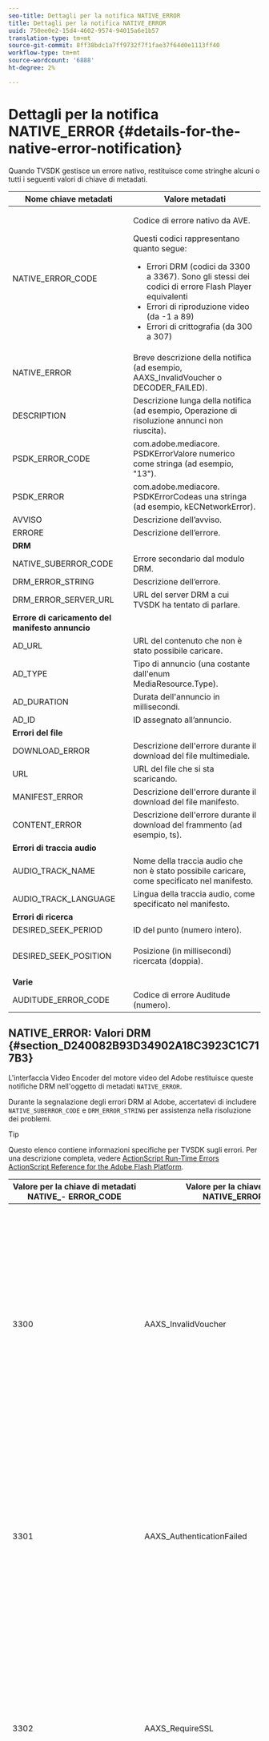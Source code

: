 ```yaml
---
seo-title: Dettagli per la notifica NATIVE_ERROR
title: Dettagli per la notifica NATIVE_ERROR
uuid: 750ee0e2-15d4-4602-9574-94015a6e1b57
translation-type: tm+mt
source-git-commit: 8ff38bdc1a7ff9732f7f1fae37f64d0e1113ff40
workflow-type: tm+mt
source-wordcount: '6888'
ht-degree: 2%

---
```



# Dettagli per la notifica NATIVE_ERROR {#details-for-the-native-error-notification}

Quando TVSDK gestisce un errore nativo, restituisce come stringhe alcuni o tutti i seguenti valori di chiave di metadati.

<table id="table_7F713B7A56024D8DA3C84E449D09CC91"> 
 <thead> 
  <tr> 
   <th colname="col1" class="entry"> Nome chiave metadati </th> 
   <th colname="col2" class="entry"> Valore metadati </th> 
  </tr> 
 </thead>
 <tbody> 
  <tr> 
   <td colname="col1"><span class="codeph"> NATIVE_ERROR_CODE</span> </td> 
   <td colname="col2"> <p>Codice di errore nativo da AVE. </p> <p>Questi codici rappresentano quanto segue: 
     <ul id="ul_1F33D523DDFE4CE8B4F0DC279FF7E4F8"> 
      <li id="li_07A2D9BEE6364935A61EF3BD4AB6DE27">Errori DRM (codici da 3300 a 3367). Sono gli stessi dei codici di errore Flash Player equivalenti </li> 
      <li id="li_433BA22DE3504AEEB623598BB4F939FA">Errori di riproduzione video (da -1 a 89) </li> 
      <li id="li_B347CB151DB94DE0A1DDEB1B33D2DABA">Errori di crittografia (da 300 a 307) </li> 
     </ul> </p> </td> 
  </tr> 
  <tr> 
   <td colname="col1"><span class="codeph"> NATIVE_ERROR</span> </td> 
   <td colname="col2">Breve descrizione della notifica (ad esempio, <span class="codeph"> AAXS_InvalidVoucher</span> o <span class="codeph"> DECODER_FAILED</span>). </td> 
  </tr> 
  <tr> 
   <td colname="col1"><span class="codeph"> DESCRIPTION</span> </td> 
   <td colname="col2"> Descrizione lunga della notifica (ad esempio, Operazione di risoluzione annunci non riuscita). </td> 
  </tr> 
  <tr> 
   <td colname="col1"><span class="codeph"> PSDK_ERROR_CODE</span> </td> 
   <td colname="col2"><span class="codeph"> com.adobe.mediacore.</span> PSDKErrorValore numerico come stringa (ad esempio, "13"). </td> 
  </tr> 
  <tr> 
   <td colname="col1"><span class="codeph"> PSDK_ERROR</span> </td> 
   <td colname="col2"><span class="codeph"> com.adobe.mediacore.</span> PSDKErrorCodeas una stringa (ad esempio,  <span class="codeph"> kECNetworkError</span>). </td> 
  </tr> 
  <tr> 
   <td colname="col1"><span class="codeph"> AVVISO</span> </td> 
   <td colname="col2"> Descrizione dell’avviso. </td> 
  </tr> 
  <tr> 
   <td colname="col1"><span class="codeph"> ERRORE</span> </td> 
   <td colname="col2"> Descrizione dell’errore. </td> 
  </tr> 
  <tr> 
   <td colname="col1"><b>DRM</b> </td> 
   <td colname="col2"></td> 
  </tr> 
  <tr> 
   <td colname="col1"><span class="codeph"> NATIVE_SUBERROR_CODE</span> </td> 
   <td colname="col2"> Errore secondario dal modulo DRM. </td> 
  </tr> 
  <tr> 
   <td colname="col1"><span class="codeph"> DRM_ERROR_STRING</span> </td> 
   <td colname="col2"> Descrizione dell’errore. </td> 
  </tr> 
  <tr> 
   <td colname="col1"><span class="codeph"> DRM_ERROR_SERVER_URL</span> </td> 
   <td colname="col2"> URL del server DRM a cui TVSDK ha tentato di parlare. </td> 
  </tr> 
  <tr> 
   <td colname="col1"><b>Errore di caricamento del manifesto annuncio</b> </td> 
   <td colname="col2"></td> 
  </tr> 
  <tr> 
   <td colname="col1"><span class="codeph"> AD_URL</span> </td> 
   <td colname="col2"> URL del contenuto che non è stato possibile caricare. </td> 
  </tr> 
  <tr> 
   <td colname="col1"><span class="codeph"> AD_TYPE</span> </td> 
   <td colname="col2">Tipo di annuncio (una costante dall'enum <span class="codeph"> MediaResource.Type</span>). </td> 
  </tr> 
  <tr> 
   <td colname="col1"><span class="codeph"> AD_DURATION</span> </td> 
   <td colname="col2"> Durata dell'annuncio in millisecondi. </td> 
  </tr> 
  <tr> 
   <td colname="col1"><span class="codeph"> AD_ID</span> </td> 
   <td colname="col2"> ID assegnato all’annuncio. </td> 
  </tr> 
  <tr> 
   <td colname="col1"><b>Errori del file</b> </td> 
   <td colname="col2"></td> 
  </tr> 
  <tr> 
   <td colname="col1"><span class="codeph"> DOWNLOAD_ERROR</span> </td> 
   <td colname="col2"> Descrizione dell'errore durante il download del file multimediale. </td> 
  </tr> 
  <tr> 
   <td colname="col1"><span class="codeph"> URL</span> </td> 
   <td colname="col2"> URL del file che si sta scaricando. </td> 
  </tr> 
  <tr> 
   <td colname="col1"><span class="codeph"> MANIFEST_ERROR</span> </td> 
   <td colname="col2"> Descrizione dell'errore durante il download del file manifesto. </td> 
  </tr> 
  <tr> 
   <td colname="col1"><span class="codeph"> CONTENT_ERROR</span> </td> 
   <td colname="col2">Descrizione dell'errore durante il download del frammento (ad esempio, <span class="codeph"> ts</span>). </td> 
  </tr> 
  <tr> 
   <td colname="col1"><b>Errori di traccia audio</b> </td> 
   <td colname="col2"></td> 
  </tr> 
  <tr> 
   <td colname="col1"><span class="codeph"> AUDIO_TRACK_NAME</span> </td> 
   <td colname="col2"> Nome della traccia audio che non è stato possibile caricare, come specificato nel manifesto. </td> 
  </tr> 
  <tr> 
   <td colname="col1"><span class="codeph"> AUDIO_TRACK_LANGUAGE</span> </td> 
   <td colname="col2"> Lingua della traccia audio, come specificato nel manifesto. </td> 
  </tr> 
  <tr> 
   <td colname="col1"><b>Errori di ricerca</b> </td> 
   <td colname="col2"></td> 
  </tr> 
  <tr> 
   <td colname="col1"><span class="codeph"> DESIRED_SEEK_PERIOD</span> </td> 
   <td colname="col2"> ID del punto (numero intero). </td> 
  </tr> 
  <tr> 
   <td colname="col1"><span class="codeph"> DESIRED_SEEK_POSITION</span> </td> 
   <td colname="col2"> <p>Posizione (in millisecondi) ricercata (doppia). </p> </td> 
  </tr> 
  <tr> 
   <td colname="col1"><b>Varie</b> </td> 
   <td colname="col2"></td> 
  </tr> 
  <tr> 
   <td colname="col1"><span class="codeph"> AUDITUDE_ERROR_CODE</span> </td> 
   <td colname="col2"> Codice di errore Auditude (numero). </td> 
  </tr> 
 </tbody> 
</table>

## NATIVE_ERROR: Valori DRM {#section_D240082B93D34902A18C3923C1C717B3}

L&#39;interfaccia Video Encoder del motore video del Adobe  restituisce queste notifiche DRM nell&#39;oggetto di metadati `NATIVE_ERROR`.

Durante la segnalazione degli errori DRM al  Adobe, accertatevi di includere `NATIVE_SUBERROR_CODE` e `DRM_ERROR_STRING` per assistenza nella risoluzione dei problemi.

>[!TIP]
>
>Questo elenco contiene informazioni specifiche per TVSDK sugli errori. Per una descrizione completa, vedere [ ActionScript Run-Time Errors  ActionScript Reference for the Adobe Flash Platform](https://help.adobe.com/en_US/FlashPlatform/reference/actionscript/3/runtimeErrors.html#3300).

<table id="table_CD59A859865F4FFDBAA249C89C74770A"> 
 <thead> 
  <tr> 
   <th colname="col1" class="entry"> Valore per la chiave di metadati NATIVE_- ERROR_CODE </th> 
   <th colname="col2" class="entry"> Valore per la chiave di metadati NATIVE_ERROR_NAME </th> 
   <th colname="col3" class="entry"> Significato </th> 
  </tr>
 </thead>
 <tbody> 
  <tr> 
   <td colname="col1"> 3300 </td> 
   <td colname="col2"><span class="codeph"> AAXS_InvalidVoucher</span> </td> 
   <td colname="col3"> 
    <ul id="ul_516E4CB32D624B22892DDB9266CB04CA"> 
     <li id="li_348FC0F38B11417994119B61C9244076">Cosa deve fare il software del distributore: 
      <ul id="ul_7AFD45CF92454BA4927783FAA628FBC4"> 
       <li id="li_0D9CCE61612643648C12DCDDD252E52A">Se si utilizza Google Chrome, e si è in modalità Incognito, e la versione di Flash Player è inferiore a 11.6, questo errore potrebbe verificarsi. <p>È consigliabile che il lettore controlli il numero di versione del browser e consigliamo all'utente di uscire dalla modalità Incognito. </p> </li> 
       <li id="li_1DC6B755BD0840D48BEC92568FD330BA">Richiedete di nuovo la licenza. <p>Se la richiesta ha esito positivo, non è necessario registrarsi o inoltrare la richiesta. Se la richiesta non riesce, registrate il contenuto che ha causato l’errore. <span class="codeph"> </span> subErrorIdcontains un errore di riga, se presente. </p> </li> 
      </ul> </li> 
     <li id="li_060B5D60C9BB419CBFA7B062FBCF2632">Cosa deve fare il distributore: 
      <ul id="ul_FADB29DBF0DA4A0E8E54134AEB7DCD8A"> 
       <li id="li_FC5B1C04D21E4AECB0EBD9ADD3198504">Se i tentativi non vengono eseguiti correttamente in configurazioni diverse da Chrome con Flash inferiore alla versione 11.6, è possibile che si sia verificato un errore nel package. </li> 
       <li id="li_A720ECE591254021879B335B81B1F76D">Verificate se il problema è specifico a determinati contenuti e reinserite il pacchetto. </li> 
      </ul> </li> 
    </ul> </td> 
  </tr> 
  <tr> 
   <td colname="col1"> 3301 </td> 
   <td colname="col2"><span class="codeph"> AAXS_AuthenticationFailed</span> </td> 
   <td colname="col3"> <p>Il server non è riuscito ad autenticare o autorizzare il client. </p> 
    <ul id="ul_BE77AC1848FB4C09B6318359ACF1B8EE"> 
     <li id="li_6FB37D317D174E8488C5070D20CD241C">Il software del distributore deve intraprendere qualsiasi azione necessaria per ripristinare le credenziali dell'utente o per guidare l'utente ad acquisire l'accesso al contenuto. </li> 
     <li id="li_BE071D59805B42D38E3E7650BC936417">Il distributore deve confermare che il meccanismo di autorizzazione e autenticazione del distributore funziona correttamente. <p>Se i distributori non intendono utilizzare le funzioni di autenticazione o autorizzazione, devono verificare se il criterio del contenuto che ha commesso l'errore richiede l'autenticazione e vedere Differenze di criteri di diagnostica/licenza. </p> </li> 
    </ul> <p>Per ulteriori informazioni su questo codice di errore, vedere <a href="https://forums.adobe.com/thread/1277149" format="https" scope="external"> Errore DRM 3301 cause e risoluzione</a>. </p> </td> 
  </tr> 
  <tr> 
   <td colname="col1"> 3302 </td> 
   <td colname="col2"><span class="codeph"> AAXS_RequireSSL</span> </td> 
   <td colname="col3"> <p>In Access 4.0 e versioni successive, questo errore viene restituito su iOS quando l'URL della chiave remota non utilizza HTTPS come schema. HTTPS è obbligatorio. </p> 
    <ul id="ul_3D47777BBCA14B67B107FBBE3E37E40C"> 
     <li id="li_7F7BBB27AE754CC39ABAAF9269739C49">Se il distributore utilizza una versione precedente ad Access v4 o almeno 4 ma la piattaforma non è iOS, il software del distributore deve registrare l'errore. <p>L'errore viene restituito solo su iOS. </p> </li> 
     <li id="li_D83C427D2A0D47408F723EF7195070B6">Se il software del distributore è almeno  versione 4 di Access Adobe e la piattaforma è iOS, i distributori devono modificare l'URL del server della chiave remota che stanno utilizzando su HTTPS. <p>Se utilizzavano solo HTTP, i distributori potrebbero dover configurare un server HTTPS. In caso contrario, i distributori devono inviare le informazioni registrate al Adobe  e inoltrare il problema. </p> </li> 
    </ul> </td> 
  </tr> 
  <tr> 
   <td colname="col1"> 3303 </td> 
   <td colname="col2"><span class="codeph"> AAXS_ContentExpired</span> </td> 
   <td colname="col3"> <p>Il contenuto visualizzato è scaduto in base alle regole impostate dal provider di contenuti. subErrorId contiene un errore di riga o un errore specifico del client. </p> <p> 
     <ul id="ul_1E4B3B8AE87A4E79997553BB2A0E52B9"> 
      <li id="li_EE3F2EEBF73743B9A38E4FCB7531E275">Il software del distributore deve tentare di riacquisire la licenza dal server una volta per determinare se è disponibile una nuova licenza non scaduta. <p>Se la licenza non è disponibile o la licenza è scaduta, consentire all'utente di acquisire una nuova licenza o informare l'utente che il contenuto non può essere guardato. Se il contenuto è stato incluso in un pacchetto con un criterio con una data di scadenza/fine scaduta, i registri del server di licenze segnalano un <span class="codeph"> PolicyEvaluationException</span> e dichiarano che la data di fine del criterio è scaduta (codice di errore del server 303). Controllare i file di registro del server per verificare. </p> <p>Se possibile, i clienti devono verificare se il criterio utilizzato durante la creazione del pacchetto è scaduto. Lo strumento della riga di comando Java è: 
        <code>
         java&nbsp;-jar&nbsp;libs/AdobePolicyManager.jar&nbsp;&nbsp;&nbsp;detail&nbsp;demo.pol
        </code> </p> </li> 
      <li id="li_50DBE680D8F04E7DA3E29C65A93188E7">Il distributore deve confermare se le date di scadenza della licenza sono configurate come previsto. </li> 
     </ul> </p> <p>Per ulteriori informazioni su questo codice di errore, vedere <a href="https://forums.adobe.com/thread/1300813" format="https" scope="external"> 3303 (Contenuto scaduto) con AMS/FMS che utilizza un Live Stream?</a>. </p> </td> 
  </tr> 
  <tr> 
   <td colname="col1"> 3304 </td> 
   <td colname="col2"><span class="codeph"> AAXS_AuthorizationFailed</span> </td> 
   <td colname="col3">Per ulteriori informazioni su questo codice di errore, vedere <a href="https://forums.adobe.com/thread/1277149" format="https" scope="external"> Errore DRM 3301 cause e risoluzione</a>. </td> 
  </tr> 
  <tr> 
   <td colname="col1"> 3305 </td> 
   <td colname="col2"><span class="codeph"> AAXS_ServerConnectionFailed</span> </td> 
   <td colname="col3"> <p>Timeout della connessione ai server licenze o di dominio a causa di un ritardo di rete o della disconnessione del client. Normalmente subErrorId contiene il codice di ritorno HTTP. </p> 
    <ul id="ul_938C7D8F07F64B4FA71A09DDF37E2E64"> 
     <li id="li_6648EA0049094E369BD9AE9CCA6B148D">Il software del distributore deve tentare una connessione di rete a un server di interesse noto. <p>Se il tentativo non riesce, richiedere all'utente di riconnettersi alla rete. Se il tentativo ha esito positivo, registratelo. </p> </li> 
     <li id="li_2ECA2C04BA08449DA3AD79A52EFAA229">Il distributore deve verificare che i server di licenze e domini in uso siano online e visibili dalla rete del client. </li> 
    </ul> <p>Per ulteriori informazioni su questo codice di errore, vedere <a href="https://forums.adobe.com/thread/1284947" format="https" scope="external"> DRM 3305 [ServerConnectionFailed] cause e risoluzione</a>. </p> </td> 
  </tr> 
  <tr> 
   <td colname="col1"> 3306 </td> 
   <td colname="col2"><span class="codeph"> AAXS_ClientUpdateRequest</span> </td> 
   <td colname="col3"> Utilizzate una versione più recente di TVSDK per Android. <p>Il client corrente non è in grado di completare l'azione richiesta, ma un client aggiornato potrebbe essere in grado di completare la richiesta. </p> <p>Questo può essere dovuto a diverse cause: 
     <ul id="ul_2EC4D42D5273439FA1AFDA1A2578B3D6"> 
      <li id="li_FCA926F5FAED4E7190BE855545AB6ACF">È stato utilizzato un dominio condiviso che non è disponibile su questo client. Questo è probabilmente il caso quando la riproduzione funziona su Chrome, ma non su qualsiasi altro browser e viceversa. <p> <p>Suggerimento: Chrome utilizza una chiave PHDS/PHLS diversa dagli altri browser utilizzati. Per ulteriori informazioni, vedere <a href="https://adobeprimetime.zendesk.com/agent/tickets/2891" format="https" scope="external"> https://adobeprimetime.zendesk.com/agent/tickets/2891</a>. </p> </p> </li> 
      <li id="li_3B633FB699234DCEA136E9BE3CC3386D">L'applicazione sta tentando di aggiungere più sessioni DRMS quando viene eseguita su una versione iOS precedente alla 5.0. </li> 
      <li id="li_F7ED993AF0B941A7A27216B4D587A999">I metadati hanno una versione 3 o superiore quando è supportata solo la versione 2. </li> 
     </ul> </p> 
    <ul id="ul_EE4AE6AD4F1745A5B5623E53B599DB62"> 
     <li id="li_7A83869D4262443DA35FA1DF8D3097DD">Il software del distributore deve avvisare l'utente e interrompere l'operazione. <p>Se il software ha un modo per determinare se un aggiornamento è disponibile, indirizzare l'utente a tale aggiornamento nel modo appropriato per la piattaforma. </p> </li> 
     <li id="li_AF9C2711FDE54DA196EB9D2864632000">Se il problema si verifica a causa di un dominio condiviso, il distributore dovrà verificare con  Adobe se è disponibile un runtime o una libreria aggiornata. <p>Ad Flash, il distributore può imporre l'aggiornamento direttamente nella propria applicazione. Nel caso di una libreria, il distributore dovrà ottenere una libreria aggiornata, ricreare l'applicazione e distribuirla ai propri utenti. </p> <p>Se il problema si verifica a causa di più sessioni DRMS, il distributore dovrà aggiornare l'applicazione per controllare il numero di versione iOS prima di aggiungere più sessioni DRMS. Oppure possono limitare la distribuzione dell'applicazione a iOS v5 e versioni successive. </p> <p>se il problema si verifica perché la versione dei metadati è superiore alla versione 2, il problema potrebbe essere causato da metadati danneggiati. Possono provare a ricreare i metadati e a osservare i risultati. Se il problema persiste, registrare il problema e passare al Adobe . </p> </li> 
    </ul> <p>Per ulteriori informazioni su questo codice di errore, vedere <a href="https://forums.adobe.com/thread/1266675" format="https" scope="external"> Come risolvere un codice di errore 3306 DRMErrorEvent</a> </p> </td> 
  </tr> 
  <tr> 
   <td colname="col1"> 3307 </td> 
   <td colname="col2"><span class="codeph"> AAXS_InternalFailed</span> </td> 
   <td colname="col3"> <p>In genere questo rappresenta un bug nel codice di accesso  Adobe ed è imprevisto, a meno che non sia presente un bug noto, come indicato di seguito. subErrorId contiene un errore di riga o un errore specifico del client. </p> 
    <ul id="ul_79F4A9655A2148519B1E9509C41F78C3"> 
     <li id="li_0E093AB4D6BD489B852279E6C1525A15">Se il browser è Chrome in Windows e la versione di Flash è 11.6 (SWF versione 19 o successiva), il software del distributore deve presupporre che l'utente abbia premuto <span class="uicontrol"> Rifiuta</span> sulla barra laterale e abbia lo stesso trattamento di 3368. </li> 
     <li id="li_0215D1089B344861A2C0A73E1067CFEF">Se si verifica 3307 quando il browser non è Chrome o la versione di Flash non è 11.6, il distributore deve inoltrare  Adobe. </li> 
    </ul> <p>Importante: <span class="codeph"> 3307:1107296344 (FailedToGetBrokerHandle)</span> potrebbe verificarsi con le versioni del browser Chrome 24-28. </p> </td> 
  </tr> 
  <tr> 
   <td colname="col1"> 3308 </td> 
   <td colname="col2"><span class="codeph"> AAXS_WrongLicenseKey</span> </td> 
   <td colname="col3"> <p>Questo errore viene generato ogni volta che la licenza utilizzata contiene la chiave sbagliata per decrittografare il contenuto. subErrorId contiene un errore di riga o un errore specifico del client. </p> <p>Esistono solo due modi per generare questo bug: 
     <ul id="ul_1C955BD74C7843809D1B5A0CDCA5ED7B"> 
      <li id="li_18F0A7FDA6584887AD9DB3EDE54080D8">Il cliente ha modificato lo strumento standard  Adobe per la generazione di licenze (ad esempio, il framework Java del server licenziatario). <p>In questo caso, la licenza contiene una chiave non valida che potrebbe non corrispondere ad alcun contenuto. </p> </li> 
      <li id="li_21D04ED1F1FA464785BC297D385766FF">Il cliente ha rilasciato più licenze con lo stesso ID licenza. <p>In questo caso, sul client sono disponibili più licenze che corrispondono ai metadati del contenuto e il codice di accesso ha selezionato quella errata per l'uso. </p> </li> 
     </ul> </p> 
    <ul id="ul_64AEE62BE36946F290067CF475A36ECA"> 
     <li id="li_9EEB2B11A4DA41E78C5840D8FAA81F0D">Il software del distributore deve tentare di riacquisire la licenza dal server. 
      <ul id="ul_ACADC5518B054D0A853AEED2B675DB23"> 
       <li id="li_394835C8731048A5BF7D9370AC12448C">Se non è disponibile alcuna licenza o la licenza è scaduta, fornite il flusso di lavoro per consentire all'utente di acquisire una nuova licenza, oppure informate l'utente che il contenuto non può essere guardato e registrate il problema. </li> 
       <li id="li_3FE50518BE53405F9563FA620F7EAD5F">Se si tratta di un contenuto associato a un dominio (per AIR), fornite all'utente la possibilità di unirsi al dominio. </li> 
      </ul> </li> 
     <li id="li_C80B353C1AEA4E9398241420CB491E84">Il distributore deve: 
      <ul id="ul_B5C50009374C4EED9B2B050B48F5F0F6"> 
       <li id="li_D5E6B760E0BC4B5C949ED1544B398838">Verificare che non siano state personalizzate le porzioni di rilascio della licenza del server delle licenze di accesso. </li> 
       <li id="li_AA8F4E4B6DDD40BA8807C0920A92186B">Verifica che stiano rilasciando ID di licenza univoci per tutte le licenze. </li> 
       <li id="li_A2C53FE779AC4FDDB65E00A2C4F43EC4">Escalate il problema con  Adobe. </li> 
      </ul> </li> 
    </ul> </td> 
  </tr> 
  <tr> 
   <td colname="col1"> 3309 </td> 
   <td colname="col2"><span class="codeph"> AAXS_CorruptedAdditionalHeader  </span> </td> 
   <td colname="col3"> <p>Ciò si verificherà se l'intestazione è superiore a 65536 byte. </p> 
    <ul id="ul_82C0F688519B4F43A764D59A891F1903"> 
     <li id="li_E66AC9149A0649E88A79C5289C12C395">Il software del distributore deve registrare quale parte del contenuto ha causato l'errore. </li> 
     <li id="li_1C5916A33E7B4DC9968105B9BD20A727">Il distributore deve confermare che l’errore è riproducibile con contenuti specifici. Realizza il pacchetto del contenuto interrotto. </li> 
    </ul> </td> 
  </tr> 
  <tr> 
   <td colname="col1"> 3310 </td> 
   <td colname="col2"><span class="codeph"> AAXS_AppIDMismatch  </span> </td> 
   <td colname="col3">L'applicazione Android non corrisponde a quella in uso. <p>L'applicazione AIR o il file SWF Flash corretto non viene utilizzato. </p> </td> 
  </tr> 
  <tr> 
   <td colname="col1"> 3311 </td> 
   <td colname="col2"><span class="codeph"> AAXS_AppVersionMismatch  </span> </td> 
   <td colname="col3"> Non in uso. Questo problema potrebbe essere ancora generato dallo stack della versione 1.x in AIR. </td> 
  </tr> 
  <tr> 
   <td colname="col1"> 3312 </td> 
   <td colname="col2"><span class="codeph"> AAXS_LicenseIntegrity  </span> </td> 
   <td colname="col3"> Per risolvere il problema, scaricate nuovamente la licenza dal server. </td> 
  </tr> 
  <tr> 
   <td colname="col1"> 3313 </td> 
   <td colname="col2"><span class="codeph"> AAXS_WriteMicrosafeFailed  </span> </td> 
   <td colname="col3"> <p>Questo problema si verifica quando il sistema non è in grado di scrivere nel file system. <span class="codeph"> </span> subErrorIdcontains un errore di riga o di errore specifico del client. </p> <p>In Microsoft Windows, l'errore 3313 potrebbe essere restituito da Active X o dal lettore Flash NPAPI se il contenuto crittografato dispone di un ID licenza o di un ID criterio troppo lungo. Ciò è dovuto alla lunghezza massima del percorso in Windows. (Il plugin del pepe non ha questo problema.) </p> <p>Vedere watson 3549660 </p> 
    <ul id="ul_DFD527D1E1224A439766DF7BED878E3B"> 
     <li id="li_FAF8FD98A4E8478CA7A92F770676ADFC">Il software del distributore deve richiedere all'utente di confermare che la propria directory utente non è bloccata né su un volume pieno o bloccato. </li> 
     <li id="li_6D1136EA750A459BBECEEE5F73F527BB">Se il distributore utilizza AIR, anziché il Flash, il problema potrebbe essere causato da una limitazione della lunghezza del percorso. <p>I distributori devono ridurre il nome dell’applicazione AIR a qualcosa di ragionevole. Inoltre, pubblicate nuovamente i contenuti con un <span class="codeph"> licenseID</span> più breve e un <span class="codeph"> policyID</span>. </p> </li> 
    </ul> </td> 
  </tr> 
  <tr> 
   <td colname="col1"> 3314 </td> 
   <td colname="col2"><span class="codeph"> AAXS_CorruptedDRMMetadata  </span> </td> 
   <td colname="col3"> <p>Questo errore spesso indica che il contenuto è stato incluso in un pacchetto con certificati PKI di prova e che il lettore è stato creato con PKI di produzione o viceversa. subErrorId contiene un errore di riga o un errore specifico del client. </p> 
    <ul id="ul_A122EF304CAF48A8B4DA1E3F4413E29B"> 
     <li id="li_A9A1A5B23E884C22A71E2DE7535FEB3B">Il software del distributore deve registrare quale parte del contenuto ha causato l'errore. </li> 
     <li id="li_7AD7F13A4B1B4998A7E49664E7645815">Il distributore deve confermare che l'errore è riproducibile con specifici contenuti. <p>Potrebbe essere necessario creare nuovamente un pacchetto per i contenuti interrotti. </p> </li> 
    </ul> </td> 
  </tr> 
  <tr> 
   <td colname="col1"> 3315 </td> 
   <td colname="col2"><span class="codeph"> AAXS_PermissionRifiutato  </span> </td> 
   <td colname="col3"> <p>Esistono bug noti in cui questo codice di errore viene generato quando è previsto un codice 3305. Per ulteriori informazioni, vedere <a href="https://forums.adobe.com/thread/1284947" format="https" scope="external"> DRM 3305 [ServerConnectionFailed] cause e risoluzione</a>. </p> <p>Il file SWF remoto caricato da AIR non può accedere alle funzionalità degli Flash Access. Questo codice di errore può essere generato anche se si verifica un errore di sicurezza durante l'accesso alla rete. Alcuni esempi includono il server di destinazione che non consente al client di connettersi utilizzando crossdomain.xml oppure il crossdomain.xml non è raggiungibile. </p> <p>Per ulteriori informazioni, vedere <a href="https://forums.adobe.com/thread/1266592" format="https" scope="external"> Errore DRM 3315 possibile causa principale e risoluzione</a>. </p> </td> 
  </tr> 
  <tr> 
   <td colname="col1"> 3316 </td> 
   <td colname="col2"><span class="codeph"> AAXS_NOTUSED_MOVED  </span> </td> 
   <td colname="col3"> Era <span class="codeph"> ADOBECPSHIM_MinorErr_MissingAdobeCPMomodule</span>. Spostato a 3344 a causa di un conflitto con il codice di errore Flash. </td> 
  </tr> 
  <tr> 
   <td colname="col1"> 3317 </td> 
   <td colname="col2"><span class="codeph"> AAXS_LoadAdobeCPFail  </span> </td> 
   <td colname="col3"> <p>Importante:  Si tratta di un errore raro che in genere non si verifica in un ambiente di produzione. </p> <p>Se l'errore si verifica, potete effettuare una delle seguenti operazioni: 
     <ul id="ul_BC435E61623444BB98A86216531DC892"> 
      <li id="li_FA433D0758B642D2AFDCF04906B3FE18">Se utilizzate AIR, reinstallatela. </li> 
      <li id="li_F08D9AAFF46244F8842DEE5FD9CBBE0A">Se si utilizza l'Flash Player, scaricare di nuovo i moduli <span class="codeph"> AdobeCP</span>. </li> 
     </ul> </p> </td> 
  </tr> 
  <tr> 
   <td colname="col1"> 3318 </td> 
   <td colname="col2"><span class="codeph"> AAXS_IncompatibleAdobeCPVersion  </span> </td> 
   <td colname="col3"> Non applicabile per Android. </td> 
  </tr> 
  <tr> 
   <td colname="col1"> 3319 </td> 
   <td colname="col2"><span class="codeph"> AAXS_MissingAdobeCPGetAPI  </span> </td> 
   <td colname="col3"> Non applicabile per Android. </td> 
  </tr> 
  <tr> 
   <td colname="col1"> 3320 </td> 
   <td colname="col2"><span class="codeph"> AAXS_HostAuthenticateFailed  </span> </td> 
   <td colname="col3"> Non applicabile per Android. </td> 
  </tr> 
  <tr> 
   <td colname="col1"> 3321 </td> 
   <td colname="col2"><span class="codeph"> AAXS_I15nFailed  </span> </td> 
   <td colname="col3"> <p>Il processo di provisioning del client con chiavi non è riuscito. subErrorId contiene un errore di riga o specifico del server specifico per il client. </p> 
    <ul id="ul_98D919B9060A441AACB6106F6D8E8DA7"> 
     <li id="li_DCAB00A8AC4A426CBBD377374B3F71AE">Il software del distributore deve ripetere l'operazione almeno una volta. <p>Se utilizzate Google Chrome in Windows, fornite una spiegazione su come consentire l'accesso del plugin che non è in una sandbox. Per ulteriori informazioni, vedere <a href="https://helpx.adobe.com/adobe-access/kb/error-3321.html" format="html" scope="external"> Accesso non sandbox di Google Chrome negato</a>. </p> </li> 
     <li id="li_7FB7681FE32D444BB1BDBA3E5953A2C3">Il distributore deve completare una delle seguenti attività: 
      <ul id="ul_486B64F187C44AE3B4775953A6142836"> 
       <li id="li_095B1D4CD051427CB2BFA7082B454056">Se l'errore è coerente su più piattaforme, è necessario inoltrare il problema con  Adobe. </li> 
       <li id="li_0C6EB7B912FA41E59657216498DA3515">Se l'errore è limitato a Chrome in Windows, guidare l'utente per consentire l'accesso ai plug-in non sandbox. </li> 
      </ul> <p>I distributori devono aggiornare il file SWF alla versione 19 o successiva e l'errore 3321 specifico per Chrome, generando un errore 3368. L'errore 3368 può essere gestito in modo più specifico dal software del distributore. Questa modifica è stata introdotta in Chrome Stable Channel versione 26.0.1410.43. </p> <p>Suggerimento: È possibile che si verifichi l'errore <span class="codeph"> 3321:1090519056</span> con le versioni di Flash Player da 11.1 a 11.6. È consigliabile effettuare l'aggiornamento alla versione di Flash Player più recente. </p> </li> 
    </ul> <p>Per ulteriori informazioni, vedere <a href="https://forums.adobe.com/thread/1277138" format="https" scope="external"> Errore DRM 3321 Causes &amp; Resolution</a> (Causa e risoluzione DRM 3321). </p> </td> 
  </tr> 
  <tr> 
   <td colname="col1"><b>Errori di corruzione nel negozio globale</b> </td> 
   <td colname="col2"> </td>
   <td colname="col3"> </td>
  </tr> 
  <tr> 
   <td colname="col1"> 3322 </td> 
   <td colname="col2"><span class="codeph"> AAXS_DeviceBindingFailed  </span> </td> 
   <td colname="col3"> <p>Il dispositivo non sembra corrispondere alla configurazione presente al momento dell'inizializzazione. subErrorId contiene un errore di riga o specifico del client. </p> <p>Il software del distributore deve completare una delle seguenti attività: 
     <ul id="ul_444401051A2E407B95BC44491E9BB71C"> 
      <li id="li_93493EA05DB44CB1AEC368663F1ABA8D"> <p>Se il dispositivo non utilizza l'Flash Player e utilizza AIR, iOS e così via, chiamate <span class="codeph"> DRMManager.resetDRMVouchers()</span>. </p> <p>Se il problema si verifica su iOS in una fase di sviluppo, chiedete allo sviluppatore di confermare se il problema viene osservato quando si passa da una build scaricata da sistemi di distribuzione di terze parti (ad esempio, HockeyApp) a una build locale da Xcode. Gli attributi di un'installazione precedente non vengono sovrascritti completamente quando si passa da una build distribuita da HockeyApp a una build da Xcode. Questa situazione potrebbe causare l'errore 3322. </p> <p>Per risolvere questo problema, lo sviluppatore deve rimuovere la build precedente dal dispositivo prima di installare la nuova build. </p> </li> 
      <li id="li_A5C9633F11584C788A2D9A23CC18FA6D">Se il dispositivo utilizza l'Flash Player, ed è inutilizzabile da codici di errore 3322 o 3346, consultare le istruzioni  Adobe su come ripristinare programmaticamente l'archivio licenze DRM su <a href="https://forums.adobe.com/message/5535907#5535907" format="https" scope="external"> Errore DRM 3322/3346/3368 in Chrome (problemi della barra informazioni)</a>. </li> 
     </ul> </p> <p>Questo errore non deve verificarsi frequentemente. Negli ambienti aziendali che utilizzano i profili di roaming, se un utente visualizzava contenuto protetto da DRM, l'errore di probabilità 3322 aumenta quando l'utente accede da computer diversi. Se possibile, il distributore deve cercare di ottenere queste informazioni dall'utente. </p> <p>Se l'errore si verifica frequentemente, eseguite l'escalation  Adobe. È necessario notificare  Adobe se il ripristino dell'archivio licenze ha risolto il problema (o non lo è stato) e indicare  Adobe in cui si verifica l'errore nei browser. </p> <p>Per ulteriori informazioni, consultate i seguenti articoli: 
     <ul id="ul_C468409D1EA046178CA7F54DCDCB84EA"> 
      <li id="li_20C8CA3853574CE486F21E7A3667DAB9"><a href="https://forums.adobe.com/message/5520902" format="https" scope="external"> https://forums.adobe.com/message/5520902</a> </li> 
      <li id="li_6E6F1BD6FE7843449B3E2F06F342EFF7"><a href="https://forums.adobe.com/message/5535911" format="https" scope="external"> https://forums.adobe.com/message/5535911</a> </li> 
      <li id="li_2BE40E513A0C4BAD900C7B69FEF5D690"><a href="https://forums.adobe.com/message/5748618" format="https" scope="external"> https://forums.adobe.com/message/5748618</a> </li> 
      <li id="li_9C2BD122E3874E2893DD43E082A877E0"><a href="https://forums.adobe.com/message/6061165" format="https" scope="external"> https://forums.adobe.com/message/6061165</a> </li> 
     </ul> </p> </td> 
  </tr> 
  <tr> 
   <td colname="col1"> 3323 </td> 
   <td colname="col2"><span class="codeph"> AAXS_CorruptGlobalStateStore  </span> </td> 
   <td colname="col3"> <p>I file utilizzati dal client DRM sono stati modificati in modo imprevisto. subErrorId contiene un errore di riga o specifico del client. </p> 
    <ul id="ul_96EA771046CA4B2B9FAE24D493F43FF2"> 
     <li id="li_D2693CD8EFEF46108828BA17E3F54FF6">Il software del distributore deve guidare l'utente a reimpostare come per 3322. </li> 
     <li id="li_0149B82436B64E28AC2B8C9B0EB09898">Se GlobalStore non riesce a un tasso superiore al tasso di errore previsto per i dischi rigidi della base utenti, inoltrate il problema al Adobe . </li> 
    </ul> </td> 
  </tr> 
  <tr> 
   <td colname="col1"> 3324 </td> 
   <td colname="col2"><span class="codeph"> AAXS_MachineTokenInvalid  </span> </td> 
   <td colname="col3"> Reimpostare l'archiviazione locale DRM per l'applicazione. Chiama DRMManager.resetDRM. <p>Il server licenze potrebbe non essere in grado di connettersi al server Elenco revoca certificati (CRL, Certificate Revocation List) per aggiornare i file CRL oppure il computer client richiede una licenza/autenticazione revocata dal server licenze. </p> <p>Nei registri del server, il codice di errore 111 è MachineTokenInvalid. Tuttavia, a livello di client, il codice di errore 111 viene convertito in codice di errore 3324. </p> <p>L'amministratore del server licenze DRM deve verificare se il server licenze del cliente è mai stato in grado di recuperare i file CRL  Adobe. Se il cliente utilizza Tomcat, il cliente può controllare la directory <span class="filepath"> tomcat/temp/</span> per verificare se sono presenti 4 file CRL. </p> 
    <ul id="ul_23B7F1A104AF49E79EA87DB8E15E337E"> 
     <li id="li_855D87F251184FE688A8D5FA0F6C9EF5">Se i file si trovano in questa directory, fare doppio clic sui file in Esplora risorse di Windows e nell'applicazione visualizzatore CRL determinare se uno dei file è scaduto. </li> 
     <li id="li_58EC4EDA2B5146188A0FF7B33C91E2FD">Se non ci sono file in tomcat/temp/, si può supporre che questo server licenze non sia mai stato in grado di raggiungere il server CRL  Adobe a causa di un problema di firewall/routing. </li> 
    </ul> <p>Per ulteriori informazioni, vedere <a href="https://helpx.adobe.com/content/dam/help/en/primetime/drm/drm_secure_deployment_guidelines.pdf" format="http" scope="external"> Regole del firewall</a>. </p> <p>Se i file CRL non sono disponibili o sono scaduti, è necessario verificare se è possibile raggiungere il server licenze. Aprite un server di controllo di rete sul server licenze del cliente, riavviate il server e tentate il client di richiedere una licenza al server. Potete osservare il traffico di rete per verificare se le chiamate agli endpoint URL seguenti hanno esito positivo: <p>Suggerimento:  È inoltre possibile immettere i seguenti URL CRL in un browser per verificare se è possibile scaricare manualmente ciascun file. </p> 
     <ul id="ul_9B65C7ABBDEC4AC9BF3755FFD3587971"> 
      <li id="li_6867A9050E8D421C9138AC853D1784C9"><a href="https://crl2.adobe.com/Adobe/FlashAccessIndividualizationCA.crl" format="http" scope="external"> crl2.adobe.com/Adobe/FlashAccessIndividualizationCA.crl</a> </li> 
      <li id="li_6431689260554EAFAFDA2EC31798DCB5"><a href="https://crl2.adobe.com/Adobe/FlashAccessIntermediateCA.crl" format="http" scope="external"> crl2.adobe.com/Adobe/FlashAccessIntermediateCA.crl</a> </li> 
      <li id="li_2939674D0F854ADEB67E45FD216288A2"><a href="https://crl2.adobe.com/Adobe/FlashAccessRootCA.crl" format="http" scope="external"> crl2.adobe.com/Adobe/FlashAccessRootCA.crl</a> </li> 
      <li id="li_96386E00BE9D4CB99D100057A5F7C6DD">crl3.adobe.com/AdobeSystemsIncorporated</li> 
     </ul> </p> <p>Se le regole del firewall sono aperte e non si verificano errori 3324 correnti, potrebbe essersi verificato un problema di rete temporaneo. Controllate i registri del server del cliente, che si trovano probabilmente nella directory <span class="codeph"> /tomcat/logs/</span>, per determinare se si è verificato un errore quando il server licenze ha tentato di recuperare gli elenchi di revoca dei certificati. <p>Importante:  È possibile che si verifichi un errore quando un numero elevato (o una frammentazione) di client segnala un errore 3324 a un problema di rete temporanea durante il rinnovo di un file CRL. Quando è stato risolto il problema della rete, sono stati risolti anche i 3324 problemi. </p> </p> <p>Se tutti e 4 i file CRL sono presenti nella directory <span class="filepath"> tomcat/temp/</span> e i client ricevono ancora 3324 codici di errore, potrebbero verificarsi problemi di accesso ai file CRL. Per risolvere questo problema, è possibile esaminare i registri ed eliminare i file CRL esistenti. </p> <p>Se non si verificano problemi con il server, richiedere all'utente di reimpostare come descritto in 3322. </p> </td> 
  </tr> 
  <tr> 
   <td colname="col1"><b>Errori di danneggiamento dell'archivio server</b> </td> 
   <td colname="col2"> </td>
   <td colname="col3"> </td>
  </tr> 
  <tr> 
   <td colname="col1"> 3325 </td> 
   <td colname="col2"><span class="codeph"> AAXS_CorruptServerStateStore  </span> </td> 
   <td colname="col3"> <p>I file utilizzati dal client DRM sono stati modificati in modo imprevisto. <span class="codeph"> </span> subErrorIdcontains un errore di riga o specifico del client. </p> 
    <ul id="ul_860D2402DA61460AB0D938F1116F6D64"> 
     <li id="li_CF368C43452B4265B62ADA3E223894BA">Il software del distributore deve riprovare a eseguire l'operazione, perché AdobeCP ha eliminato internamente lo store del server che ha commesso l'errore e un nuovo tentativo dovrebbe riuscire. Se il tentativo non riesce, registrate il problema. </li> 
     <li id="li_51A5803A1F754970BB4EBD6494F5DC96">Se i tentativi non riescono a raggiungere un tasso superiore al tasso di errore previsto per i dischi rigidi della base utenti, inoltrare il problema al  Adobe. </li> 
    </ul> </td> 
  </tr> 
  <tr> 
   <td colname="col1"> 3326 </td> 
   <td colname="col2"><span class="codeph"> AAXS_StoreTamperingDetected  </span> </td> 
   <td colname="col3"> Chiama <span class="codeph"> DRMManager.resetDRM</span>. <p>L'archivio licenze è stato alterato/danneggiato e non può più essere utilizzato. </p> <p>Il software del distributore deve guidare l'utente a reimpostare come descritto in 3322. </p> </td> 
  </tr> 
  <tr> 
   <td colname="col1"> 3327 </td> 
   <td colname="col2"><span class="codeph"> AAXS_ClockTamperingDetected  </span> </td> 
   <td colname="col3"> Correggere l'orologio o acquisire di nuovo la licenza <span class="codeph"> Authn/Lic/Domain</span>. </td> 
  </tr> 
  <tr> 
   <td colname="col1"><b>Errori server autenticazione/licenza/dominio</b> </td> 
   <td colname="col2"> </td>
   <td colname="col3"> </td>
  </tr> 
  <tr> 
   <td colname="col1"> 3328 </td> 
   <td colname="col2"><span class="codeph"> AAXS_ServerErrorTryagain  </span> </td> 
   <td colname="col3"> <p>Si tratta di un errore lato server in cui il server non è stato in grado di completare la richiesta dal client. Questo errore può verificarsi quando, ad esempio, il server è occupato, HTTP/500, il server non dispone della chiave necessaria per decifrare la richiesta e così via. </p> <p>Sul client non c'è modo di determinare cosa sia andato storto. Il cliente deve esaminare i registri del server di accesso al Adobe , in genere denominati <span class="codeph"> AdobeFlashAccess.log</span>, per determinare quali sono i problemi riscontrati. Nel registro è sempre presente una traccia dello stack descrittiva per indicare il problema. <span class="codeph"> </span> subErrorIdcontains un errore di riga o specifico del server. </p> <p>Il distributore deve consultare i registri del server per identificare il server che invia l'errore. Per gli errori 3328 con codice di errore secondario 101, il server non è in grado di decifrare la richiesta. Il cliente deve verificare che i certificati del server di licenza/trasporto installati sul server licenze corrispondano e corrispondano ai certificati utilizzati durante la creazione del pacchetto. </p> <p>Inoltre, se i clienti utilizzano l'implementazione di riferimento, devono assicurarsi che non ci siano errori di battitura nel file <span class="codeph"> flashaccess-refimpl.properties</span> in cui sono specificati i certificati primari e aggiuntivi. </p> </td> 
  </tr> 
  <tr> 
   <td colname="col1"> 3329 </td> 
   <td colname="col2"><span class="codeph"> AAXS_ApplicationSpecificError  </span> </td> 
   <td colname="col3"> <p>Il codice di errore secondario specifico dell'applicazione non è noto al Flash Access. <span class="codeph"> </span> subErrorId contiene un errore specifico del server dal server licenze personalizzato degli editori. Il server ha restituito un errore nello spazio dei nomi specifico dell'applicazione. </p> </td> 
  </tr> 
  <tr> 
   <td colname="col1"> 3330 </td> 
   <td colname="col2"><span class="codeph"> AAXS_DemandAuthentication  </span> </td> 
   <td colname="col3"> <p>Questo errore si verifica quando il contenuto è configurato per chiedere ai client di eseguire l'autenticazione prima di ottenere le licenze. </p> 
    <ul id="ul_712D29B8B5A6401FB014C4A283918E32"> 
     <li id="li_2D56905EB50D4FDEAD69CA8EAE38AD1A">Il software del distributore deve autenticare l'utente e quindi acquisire nuovamente la licenza. <p>Se il servizio non intende utilizzare l'autenticazione, registrare l'identificazione del contenuto che sta causando l'errore. </p> </li> 
     <li id="li_B3BCF899B8BE41C7A4F7CF84B0503483">Questo errore non deve richiedere un'escalation, a meno che il contenuto non debba essere configurato per richiedere l'autenticazione. <p>In questo caso, ricreate il pacchetto del contenuto offensivo con il criterio appropriato. Se il contenuto è incluso correttamente, consultate Criteri di diagnostica/discrepanze di licenza. </p> </li> 
    </ul> </td> 
  </tr> 
  <tr> 
   <td colname="col1"> <b>Errori di applicazione della licenza non riportati sopra</b> </td> 
   <td colname="col2"> </td>
   <td colname="col3"> </td>
  </tr> 
  <tr> 
   <td colname="col1"> 3331 </td> 
   <td colname="col2"><span class="codeph"> AAXS_ContentNotyetInvalid  </span> </td> 
   <td colname="col3"> <p>La licenza acquisita non è ancora valida. Per risolvere il problema, verificare se l'orologio client non è impostato correttamente. Per impostare l'orologio client, ricompilare il contenuto o modificare la configurazione del server licenze. </p> </td> 
  </tr> 
  <tr> 
   <td colname="col1"> 3332 </td> 
   <td colname="col2"><span class="codeph"> AAXS_CachedLicenseExpired  </span> </td> 
   <td colname="col3"> Riacquisire la licenza dal server. </td> 
  </tr> 
  <tr> 
   <td colname="col1"> 3333 </td> 
   <td colname="col2"><span class="codeph"> AAXS_PlaybackWindowExpired  </span> </td> 
   <td colname="col3"> <p>È necessario notificare agli utenti che non possono riprodurre il contenuto fino alla scadenza del criterio. </p> </td> 
  </tr> 
  <tr> 
   <td colname="col1"> 3334 </td> 
   <td colname="col2"><span class="codeph"> AAXS_InvalidDRMPlatform  </span> </td> 
   <td colname="col3"> <p>La piattaforma non può riprodurre il contenuto perché, ad esempio, il provider di contenuti ha configurato  Accesso Adobe per negare il contenuto  Accesso Adobe su una piattaforma o una licenza condivisa con un dominio è associata a un token di dominio condiviso che è destinato a una partizione diversa. </p> <p>CDM potrebbe generare questo errore se il contenuto non è stato incluso nel pacchetto utilizzando un'appropriata certificazione del packager (con funzionalità CDM). </p> <p>Se il contenuto è incluso in un pacchetto con un certificato PHDS/PHLS non corretto, il contenuto potrebbe funzionare in Chrome ma non in altri browser (o viceversa). <p>Suggerimento:  Questo perché Chrome utilizza diversi certificati PHDS/PHLS. </p>Per confermare quale certificato viene utilizzato, immettete i dettagli dei metadati del contenuto e cercate i <i>certificati destinatari</i>. Per ulteriori informazioni, vedere <a href="https://adobeprimetime.zendesk.com/agent/tickets/2891" format="https" scope="external"> https://adobeprimetime.zendesk.com/agent/tickets/2891</a>. </p> </td> 
  </tr> 
  <tr> 
   <td colname="col1"> 3335 </td> 
   <td colname="col2"><span class="codeph"> AAXS_InvalidDRMVersion  </span> </td> 
   <td colname="col3"> Aggiornamento all’ultima versione di TVSDK per Android. <p>Per risolvere il problema, effettuare una delle seguenti operazioni: 
     <ul id="ul_BF1742948BC9461CB8686DE70124D3CD"> 
      <li id="li_690D440C94CC45A0AE55EC319B1C4C23">Aggiornamento AIR </li> 
      <li id="li_CDD20251C881466E88BE7BBB53D61EBC">Ad Flash Player, aggiornare il modulo AdobeCP e riprovare a riprodurre. </li> 
     </ul> </p> </td> 
  </tr> 
  <tr> 
   <td colname="col1"> 3336 </td> 
   <td colname="col2"><span class="codeph"> AAXS_InvalidRuntimePlatform  </span> </td> 
   <td colname="col3"> <p>A questa piattaforma non è consentito riprodurre il contenuto perché, ad esempio, il provider di contenuti ha configurato Accesso per negare il contenuto a FP/AIR su una piattaforma. </p> </td> 
  </tr> 
  <tr> 
   <td colname="col1"> 3337 </td> 
   <td colname="col2"><span class="codeph"> AAXS_InvalidRuntimeVersion  </span> </td> 
   <td colname="col3"> Aggiornamento all’ultima versione di TVSDK per Android. <p>Ciò si verifica se il contenuto o il server è configurato per negare la riproduzione a una particolare versione del Flash o dei runtime AIR. </p> 
    <ul id="ul_B0732D941256483CABBDD30C9BF43249"> 
     <li id="li_72782B1D638F48C0B87084689FB9C798">Se l'utente si trova in un sistema operativo in cui è possibile aggiornare il Flash, il software del distributore deve richiedere all'utente di aggiornare il Flash e riprovare. In caso contrario, consigliare all'utente di utilizzare un computer diverso. </li> 
     <li id="li_1E3FD93CE39E43F2B7D961299B1211DA">Se si sospetta l'errore 3337, identificare se si verifica per contenuto specifico e ricompilare tale contenuto. Se il contenuto è incluso correttamente, consultate Criteri di diagnostica/discrepanze di licenza </li> 
    </ul> </td> 
  </tr> 
  <tr> 
   <td colname="col1"> 3338 </td> 
   <td colname="col2"><span class="codeph"> AAXS_UnknownConnectionType  </span> </td> 
   <td colname="col3"> <p>Impossibile rilevare il tipo di connessione e il criterio richiede l'attivazione di Protezione output. Questo problema è previsto solo se il contenuto è incluso nel pacchetto e richiede una protezione dell'uscita digitale o analogica. </p> <p>Nelle versioni di Flash Player precedenti alla versione 11.8.800.168 si verificava occasionalmente l'errore 3338 per il contenuto per il quale il criterio indicava che la protezione del contenuto era <span class="codeph"> USE IF AVAILABLE</span>. Questo problema è stato risolto nella versione 11.8.800.168 e successive. </p> 
    <ul id="ul_4B6CA26A53F84838B5B95400925464D4"> 
     <li id="li_CBD890F467E449EBB5116E1561252058">Il software del distributore seleziona una variante del contenuto che non richiede protezione dell'output (ad esempio, variante SD di un flusso HD). <p>Se l'errore 3338 si verifica sul contenuto <span class="codeph"> USE_IF_AVAILABLE </span>, controllare il numero di versione del lettore. Se la versione del lettore è inferiore a 11.8.800.168, consigliate all'utente di aggiornare il Flash Player. Se l'errore 3338 si verifica sulle versioni successive alla 11.8.800.168, individuare il contenuto che ha causato l'errore. </p> </li> 
     <li id="li_62886C1D96264B129928A7E29E6C70E1">Il distributore deve verificare quale contenuto sta causando questo errore e verificare che il criterio del contenuto stia impostando <span class="codeph"> NO_PROTECTION</span> o <span class="codeph"> USE_IF_AVAILABLE</span> per le uscite analogiche e digitali. <p>Se il contenuto viene inserito inavvertitamente in un pacchetto con <span class="codeph"> NO_OUTPUT</span> o <span class="codeph"> REQUIRED</span>, ricreare il pacchetto del contenuto. Se il contenuto è incluso correttamente, consultate Criteri di diagnostica/discrepanze di licenza. In caso contrario, esegui l’inoltro al Adobe . </p> </li> 
    </ul> <p>Per ulteriori informazioni, vedere <a href="https://forums.adobe.com/message/5518688" format="https" scope="external"> Ottenimento di errori 3338 imprevisti quando il criterio DRM è impostato su USE_IF_AVAILABLE?</a> </p> </td> 
  </tr> 
  <tr> 
   <td colname="col1"> 3339 </td> 
   <td colname="col2"><span class="codeph"> AAXS_NoAnalogPlaybackAllowed  </span> </td> 
   <td colname="col3"> Impossibile riprodurre su dispositivo analogico. Per risolvere il problema, collegare un dispositivo digitale. </td> 
  </tr> 
  <tr> 
   <td colname="col1"> 3340 </td> 
   <td colname="col2"><span class="codeph"> AAXS_NoAnalogProtectionAvail  </span> </td> 
   <td colname="col3"> Impossibile riprodurre il contenuto perché la periferica di visualizzazione esterna analogica collegata (monitor/TV) non dispone delle funzionalità corrette (ad esempio, il dispositivo non dispone di Macrovision o ACP). </td> 
  </tr> 
  <tr> 
   <td colname="col1"> 3341 </td> 
   <td colname="col2"><span class="codeph"> AAXS_NoDigitalPlaybackAllowed  </span> </td> 
   <td colname="col3"> Impossibile riprodurre il contenuto su un dispositivo digitale. <p>Importante:  Questo problema non dovrebbe verificarsi in un ambiente di produzione, perché gli editori di contenuti non dovrebbero consentire la riproduzione digitale. </p> </td> 
  </tr> 
  <tr> 
   <td colname="col1"> 3342 </td> 
   <td colname="col2"><span class="codeph"> AAXS_NoDigitalProtectionAvail  </span> </td> 
   <td colname="col3"> Il dispositivo di visualizzazione digitale esterno (monitor/TV) collegato non dispone delle funzionalità corrette. Ad esempio, il dispositivo non dispone di HDCP. </td> 
  </tr> 
  <tr> 
   <td colname="col1"> 3343 </td> 
   <td colname="col2"><span class="codeph"> AAXS_IntegrityVerificationFailed  </span> </td> 
   <td colname="col3"> <p>Non applicabile per Android. </p> <p>L'errore è attualmente noto per verificarsi inizialmente dopo il rilascio di una nuova versione dell'Flash. Si verifica perché l'Flash è stato aggiornato mentre il Flash era aperto, il che mette Flash in uno stato errato fino al riavvio del browser. </p> 
    <ul id="ul_A0AC4A77550E40409A04BD33748EA987"> 
     <li id="li_F41C1ABD838D41ABB0DF65093E664A29">Il software del distributore deve completare le seguenti attività: 
      <ul id="ul_79B2AB1372074D448F129851AA24F985"> 
       <li id="li_B93EDD263D78434FAF198A01938D3508">Consiglia all'utente di chiudere o chiudere tutti i browser e quindi riaprirlo. </li> 
       <li id="li_ADFBCFA66AD849E18DB390455458528E">Verificate se la versione dell'Flash è corrente. <p>Se la versione non è aggiornata, consigliate al cliente di eseguire l'aggiornamento, chiudere tutte le schede nel browser e riaprire. </p> </li> 
      </ul> </li> 
     <li id="li_281B54582B5949AEA7D166246917EE41">Se dopo il riavvio corretto del browser si verifica un errore, eseguite l'escalation  Adobe. <p>Quando viene rilasciata una nuova versione, si consiglia di contattare  supporto di Adobe per verificare se il problema relativo agli aggiornamenti in background è stato risolto. </p> </li> 
    </ul> </td> 
  </tr> 
  <tr> 
   <td colname="col1"> 3344 </td> 
   <td colname="col2"><span class="codeph"> AAXS_MissingAdobeCPMoModule  </span> </td> 
   <td colname="col3"> Non applicabile per Android. </td> 
  </tr> 
  <tr> 
   <td colname="col1"> 3345 </td> 
   <td colname="col2"><span class="codeph"> AAXS_DRMNoAccessError  </span> </td> 
   <td colname="col3"> <p>Non applicabile per Android. </p> <p>Questo errore si verifica quando parte dell'Flash o AIR non è stata installata correttamente. </p> <p>Il software del distributore deve effettuare una delle seguenti operazioni: 
     <ul id="ul_D1188E2D4FDF4BD89A04F5629D75D981"> 
      <li id="li_B33FBCA5D4534D668B86A5E93DB3A809">Chiedete all'utente di disinstallare e reinstallare AIR. </li> 
      <li id="li_B7D2388E9FA84C26AF1C87B48AF9EF16">Ad Flash Player, chiamare <span class="codeph"> System.update</span>. </li> 
     </ul> </p> </td> 
  </tr> 
  <tr> 
   <td colname="col1"> 3346 </td> 
   <td colname="col2"><span class="codeph"> AAXS_MigrationFailed  </span> </td> 
   <td colname="col3"> 
    <ul id="ul_518AD4931CC64EB3A962DD451E6C5067"> 
     <li id="li_3C44F0740B08490E9C62D89C40B57DC2">Il software del distributore deve effettuare una delle seguenti operazioni: 
      <ul id="ul_7D90526684BF4EB2BBADCF598AA13086"> 
       <li id="li_D15B4BEDAF7340F6B9BC886DF6E346EC">Se AIR, chiamate <span class="codeph"> DRMManager.resetDRMVouchers()</span> </li> 
       <li id="li_40A51D35408249CFA28DBC49FDA3408B">Se il Flash è inutilizzabile a causa degli errori 3322 o 3346 del codice di errore, gli utenti devono andare a <a href="https://forums.adobe.com/message/5535907#5535907" format="http" scope="external"> https://forums.adobe.com/message/5535907#5535907</a> e seguire le istruzioni dell'articolo del Adobe  per ripristinare in modo programmatico lo store licenze DRM. </li> 
      </ul> </li> 
     <li id="li_0464471E4A094C80BF2986694341921A">Se l'errore si verifica frequentemente, il distributore deve fornire i dettagli sulla versione del lettore di frequenza e la versione del browser  Adobe. </li> 
    </ul> <p>Per ulteriori informazioni, consultate i seguenti articoli del forum: 
     <ul id="ul_44E0077FEAA749CC9549BF3846065304"> 
      <li id="li_2BE3B2443380415DA73B7AA3B6547B31"><a href="https://forums.adobe.com/message/5520902" format="https" scope="external"> Errore DRM 3322/3346/3368 in Chrome (problemi della barra Info)</a> </li> 
      <li id="li_4E5C7414756644E1AB78BE7B8112228C"><a href="https://forums.adobe.com/message/5535911" format="https" scope="external"> Errore 3322 o 3346 dopo la modifica dell'hardware</a> </li> 
     </ul> </p> </td> 
  </tr> 
  <tr> 
   <td colname="col1"> 3347 </td> 
   <td colname="col2"><span class="codeph"> AAXS_InsufficienteDeviceCapabilites  </span> </td> 
   <td colname="col3"> <p>Il significato principale di questo errore è che la licenza ha un vincolo che il certificato DRM del cliente indica che non può soddisfare. Quando viene emesso il certificato DRM client, vengono definite le seguenti "funzionalità hardware": 
     <ul id="ul_1EB6F1469C244CF0BA52C212495C053D"> 
      <li id="li_646043CE045C4DE2BBC939E1F4963DFE"><b>Bus</b> accessibile non utente. Se <b>true</b>, il supporto decrittografato non scorre mai attraverso un bus o nella memoria principale, dove un'applicazione può accedervi. <p>Se <b>false</b>, il contenuto potrebbe essere accessibile all'applicazione dopo la decrittazione. </p> </li> 
      <li id="li_02AAECAF4D35447BA10554541B46DE67"><b>Radice hardware di affidabilità</b>. Se <b>true</b>, tutto il software caricato al momento dell'avvio sul dispositivo è stato convalidato in base a una chiave o un digest disponibile solo nell'hardware. <p>Entrambi questi vincoli vengono controllati sul lato client quando la licenza viene aperta rispetto al certificato DRM per il client e l'errore è immediato. Tali vincoli possono essere controllati anche sul lato server prima di rilasciare la licenza. </p> </li> 
     </ul> </p> <p>Il significato secondario di questo errore è che la licenza ha impostato il criterio "Applicazione Jailbreak" e sul dispositivo è stata rilevata un'interruzione di jailbreak. Questo controllo viene eseguito periodicamente sul lato client e non può essere controllato sul lato server. </p> <p>I distributori possono aggiornare i criteri e rimuovere le restrizioni. Per i criteri di funzionalità dei dispositivi, esegui il comando di aggiornamento dei criteri con il flag <span class="codeph"> -devCapabilitiesV1</span> e senza argomenti. Per l'imposizione dell'arresto, impostare <span class="codeph"> policy.forcejailbreak=false</span>. </p> </td> 
  </tr> 
  <tr> 
   <td colname="col1"> 3348 </td> 
   <td colname="col2"><span class="codeph"> AAXS_HardStopIntervalExpired  </span> </td> 
   <td colname="col3"> Intervallo arresto rigido scaduto. </td> 
  </tr> 
  <tr> 
   <td colname="col1"> 3349 </td> 
   <td colname="col2"><span class="codeph"> AAXS_ServerVersionToHigh  </span> </td> 
   <td colname="col3"> Il server è in esecuzione in una versione superiore alla versione più recente supportata dal client. </td> 
  </tr> 
  <tr> 
   <td colname="col1"> 3350 </td> 
   <td colname="col2"><span class="codeph"> AAXS_ServerVersionToLow  </span> </td> 
   <td colname="col3"> Il server è in esecuzione in una versione inferiore alla versione minima supportata dal client. </td> 
  </tr> 
  <tr> 
   <td colname="col1"> 3351 </td> 
   <td colname="col2"><span class="codeph"> AAXS_DomainTokenInvalid  </span> </td> 
   <td colname="col3"> Token di dominio non valido. Per risolvere questo problema, registratevi nuovamente con il dominio. </td> 
  </tr> 
  <tr> 
   <td colname="col1"> 3352 </td> 
   <td colname="col2"><span class="codeph"> AAXS_DomainTokenTooOld  </span> </td> 
   <td colname="col3"> Il token di dominio è precedente al token richiesto dalla licenza. Per risolvere il problema, registratevi nuovamente con il dominio. </td> 
  </tr> 
  <tr> 
   <td colname="col1"> 3353 </td> 
   <td colname="col2"><span class="codeph"> AAXS_DomainTokenToNew  </span> </td> 
   <td colname="col3"> Il token di dominio è più recente del token richiesto dalla licenza. </td> 
  </tr> 
  <tr> 
   <td colname="col1"> 3354 </td> 
   <td colname="col2"><span class="codeph"> AAXS_DomainTokenExpired  </span> </td> 
   <td colname="col3"> Token di dominio scaduto. </td> 
  </tr> 
  <tr> 
   <td colname="col1"> 3355 </td> 
   <td colname="col2"><span class="codeph"> AAXS_DomainJoinFailed  </span> </td> 
   <td colname="col3"> Iscrizione al dominio non riuscita. </td> 
  </tr> 
  <tr> 
   <td colname="col1"> 3356 </td> 
   <td colname="col2"><span class="codeph"> AAXS_NoCorresponsoRoot  </span> </td> 
   <td colname="col3"> Impossibile trovare una licenza radice per una licenza foglia V3. </td> 
  </tr> 
  <tr> 
   <td colname="col1"> 3357 </td> 
   <td colname="col2"><span class="codeph"> AAXS_NoInvalidEmbeddedLicense  </span> </td> 
   <td colname="col3"> Nessuna licenza incorporata valida trovata. </td> 
  </tr> 
  <tr> 
   <td colname="col1"> 3358 </td> 
   <td colname="col2"><span class="codeph"> AAXS_NoACPProtectionAvail  </span> </td> 
   <td colname="col3"> Impossibile riprodurre perché il dispositivo analogico connesso non dispone di protezione ACP. </td> 
  </tr> 
  <tr> 
   <td colname="col1"> 3359 </td> 
   <td colname="col2"><span class="codeph"> AAXS_NoCGMSAProtectionAvail  </span> </td> 
   <td colname="col3"> Impossibile riprodurre perché il dispositivo analogico connesso non dispone di protezione CGMS-A. </td> 
  </tr> 
  <tr> 
   <td colname="col1"> 3360 </td> 
   <td colname="col2"><span class="codeph"> AAXS_DomainRegistrationRequired  </span> </td> 
   <td colname="col3"> Il contenuto richiede la registrazione del dominio. </td> 
  </tr> 
  <tr> 
   <td colname="col1"> 3361 </td> 
   <td colname="col2"><span class="codeph"> AAXS_NotRegisteredToDomain  </span> </td> 
   <td colname="col3"> Il computer non è registrato nel dominio per i metadati specificati. </td> 
  </tr> 
  <tr> 
   <td colname="col1"> 3362 </td> 
   <td colname="col2"><span class="codeph"> AAXS_OperationTimeoutError  </span> </td> 
   <td colname="col3"> L'operazione asincrona ha richiesto più di <span class="codeph"> maxOperationTimeout</span>. Restituito solo da iOS DRMNative Framework. </td> 
  </tr> 
  <tr> 
   <td colname="col1"> 3363 </td> 
   <td colname="col2"><span class="codeph"> AAXS_UnsupportedIOSPlaylistError  </span> </td> 
   <td colname="col3"> La playlist M3U8 passata conteneva contenuto non supportato. Restituito solo da iOS DRMNative Framework. </td> 
  </tr> 
  <tr> 
   <td colname="col1"> 3364 </td> 
   <td colname="col2"><span class="codeph"> AAXS_NoDeviceId  </span> </td> 
   <td colname="col3"> <p>Il framework ha richiesto l'ID dispositivo, ma il valore restituito era vuoto. </p> <p>L'utente non deve selezionare la casella di controllo <span class="uicontrol"> Consenti identificatori per contenuto protetto</span> nelle impostazioni di Chrome. </p> </td> 
  </tr> 
  <tr> 
   <td colname="col1"> 3365 </td> 
   <td colname="col2"><span class="codeph"> AAXS_IncognitoModeNotAllowed  </span> </td> 
   <td colname="col3"> <p>Questa combinazione di browser/piattaforma non consente la riproduzione protetta da DRM in modalità Incognito. </p> <p>Il software del distributore deve consigliare all'utente di uscire dalla modalità Incognito o utilizzare un browser diverso. Per ulteriori informazioni, vedere <a href="https://forums.adobe.com/thread/1266622" format="https" scope="external"> Errore DRM 3365 causa e risoluzione</a>. </p> </td> 
  </tr> 
  <tr> 
   <td colname="col1"> 3366 </td> 
   <td colname="col2"><span class="codeph"> AAXS_BadParameter  </span> </td> 
   <td colname="col3"> <p>Il runtime host ha chiamato la libreria di Access con un parametro errato. </p> </td> 
  </tr> 
  <tr> 
   <td colname="col1"> 3367 </td> 
   <td colname="col2"><span class="codeph"> AAXS_BadSignature  </span> </td> 
   <td colname="col3"> Firma manifesto m3u8 non riuscita. Restituito solo da iOS DRMNative Framework o AVE. </td> 
  </tr> 
  <tr> 
   <td colname="col1"> 3368 </td> 
   <td colname="col2"><span class="codeph"> AAXS_UserSettingsNoAccess</span> </td> 
   <td colname="col3"> <p>L'utente ha annullato l'operazione o ha immesso impostazioni che impediscono l'accesso al sistema. </p> <p>Questo errore viene restituito solo quando la versione SWF è 19 o successiva. Per compatibilità con le versioni precedenti, viene generato 3321 quando il file SWF è della versione 18 o precedente. </p> <p>Il software del distributore deve guidare l'utente in una spiegazione di come consentire l'accesso ai plug-in non sandbox. Per ulteriori informazioni, vedere <a href="https://helpx.adobe.com/adobe-access/kb/error-3321.html" format="html" scope="external"> Accesso non sandbox di Google Chrome negato</a> e <a href="https://forums.adobe.com/message/5520902" format="https" scope="external"> Errore DRM 3322/3346/3368 in Chrome (Problemi con la barra informazioni)</a>. </p> </td> 
  </tr> 
  <tr> 
   <td colname="col1"> 3369 </td> 
   <td colname="col2"><span class="codeph"> AAXS_InterfaceNotAvailable</span> </td> 
   <td colname="col3"> <p>L'interfaccia del browser richiesta non è disponibile. Questo problema si verifica solo su Pepper. Potrebbe verificarsi una mancata corrispondenza tra il plug-in del Flash e la versione del browser. </p> <p>Il software del distributore deve guidare l'utente a garantire che disponga della versione più recente del browser installato. </p> <p> Se le incidenze di questo errore aumentano e corrispondono al rilascio di un aggiornamento del browser, eseguite l'escalation  Adobe. </p> </td> 
  </tr> 
  <tr> 
   <td colname="col1"> 3370 </td> 
   <td colname="col2"><span class="codeph"> AAXS_ContentIdSettingsNoAccess</span> </td> 
   <td colname="col3"> <p>L'utente ha disabilitato l'impostazione <span class="uicontrol"> Consenti identificatori per il contenuto protetto</span>. </p> <p>Suggerimento:  Questo errore veniva visualizzato con le versioni Pepper 13.0.0.x o successive. </p> <p>Il software del distributore deve guidare l'utente nell'attivazione dell'impostazione <span class="uicontrol"> Consenti identificatori per contenuto protetto</span>. </p> <p>Il team operativo del distributore deve guidare l'utente nell'attivazione dell'impostazione <span class="uicontrol"> Consenti identificatori per contenuto protetto</span>. </p> <p>Per ulteriori informazioni, vedere <a href="https://forums.adobe.com/message/6518323#6518323" format="https" scope="external"> https://forums.adobe.com/message/6518323#6518323</a>. </p> </td> 
  </tr> 
  <tr> 
   <td colname="col1"> 3371 </td> 
   <td colname="col2"><span class="codeph"> AAXS_</span><span class="codeph"> NoOPConstraintInPixelConstraints</span> </td> 
   <td colname="col3"> <p>Risoluzione non valida basata sui vincoli di protezione dell'output contenuti nella licenza. </p> <p>Il software del distributore deve visualizzare un messaggio di errore. Chiedete all'utente di segnalare il problema al distributore con un titolo di contenuto. </p> <p>Il distributore deve creare nuovamente un pacchetto con un criterio valido. </p> </td> 
  </tr> 
  <tr> 
   <td colname="col1"> 3372 </td> 
   <td colname="col2"><span class="codeph"> AAXS_ResolutionLargeThanMaxResolution</span> </td> 
   <td colname="col3"> <p>La risoluzione del contenuto è maggiore della risoluzione massima specificata nel vincolo di protezione dell'output. </p> <p>Se il team operativo del distributore visualizza questo errore nei propri registri, deve rivedere i criteri di protezione dell'output basati sulla risoluzione e, se necessario, rigenerare il pacchetto del contenuto. </p> </td> 
  </tr> 
  <tr> 
   <td colname="col1"> 3373 </td> 
   <td colname="col2"><span class="codeph"> AAXS_MinorErr_DisplayResolutionLargeThanConstrain</span> </td> 
   <td colname="col3"> <p>La risoluzione del contenuto è maggiore della risoluzione specificata dal vincolo di protezione dell'output attualmente attivo. </p> <p>Se il team operativo del distributore visualizza questo errore nei propri registri, deve rivedere i criteri di protezione dell'output basati sulla risoluzione e, se necessario, rigenerare il pacchetto del contenuto. </p> </td> 
  </tr> 
  <tr> 
   <td colname="col1"> 3374 </td> 
   <td colname="col2"><span class="codeph"> AAXS_MinorErr_ClientCommProcessFailed</span> </td> 
   <td colname="col3"> <p>Errore durante l'elaborazione delle comunicazioni lato client, ad esempio generazione di richieste, elaborazione delle risposte, token di autenticazione non valido e così via. </p> <p>Se il team operativo del distributore visualizza questo errore nei propri registri, deve rivedere i criteri di protezione dell'output basati sulla risoluzione e, se necessario, rigenerare il contenuto. </p> </td> 
  </tr> 
 </tbody> 
</table>

## NATIVE_ERROR: Valori di riproduzione video {#section_7079501250C2487499639F92EC774525}

L&#39;interfaccia di Video Encoder dell&#39;AVE restituisce le notifiche di riproduzione video nell&#39;oggetto di metadati `NATIVE_ERROR`.

<table id="table_5EEB1F60E5854452A8B0BABBE9B32651"> 
 <thead> 
  <tr> 
   <th colname="col1" class="entry"> Valore per la chiave di metadati NATIVE_ERROR_CODE </th> 
   <th colname="col2" class="entry"> Valore per la chiave di metadati NATIVE_ERROR_NAME </th> 
   <th colname="col3" class="entry"> Descrizione </th> 
  </tr>
 </thead>
 <tbody> 
  <tr> 
   <td colname="col1"> -1 </td> 
   <td colname="col2"><span class="codeph"> END_OF_PERIOD</span> </td> 
   <td colname="col3"> Fine del periodo. </td> 
  </tr> 
  <tr> 
   <td colname="col1"> 0 </td> 
   <td colname="col2"><span class="codeph"> SUCCESSO</span> </td> 
   <td colname="col3"> Operazione completata. </td> 
  </tr> 
  <tr> 
   <td colname="col1"> 1 </td> 
   <td colname="col2"> <span class="codeph"> ASYNC_OPERATION_IN_PROGRESS</span> </td> 
   <td colname="col3"> Operazione asincrona. La richiesta di operazione è stata effettuata. Le informazioni sul successo/fallimento saranno disponibili in seguito. </td> 
  </tr> 
  <tr> 
   <td colname="col1"> 2 </td> 
   <td colname="col2"><span class="codeph"> EOF</span> </td> 
   <td colname="col3"> Operazione non possibile a causa della condizione di fine del file (EOF). </td> 
  </tr> 
  <tr> 
   <td colname="col1"> 1 </td> 
   <td colname="col2"><span class="codeph"> DECODER_FAILED</span> </td> 
   <td colname="col3"> Il decodificatore non è riuscito in fase di esecuzione. </td> 
  </tr> 
  <tr> 
   <td colname="col1"> 4 </td> 
   <td colname="col2"><span class="codeph"> DEVICE_OPEN_ERROR</span> </td> 
   <td colname="col3"> Impossibile aprire il decodificatore hardware. </td> 
  </tr> 
  <tr> 
   <td colname="col1"> 5 </td> 
   <td colname="col2"><span class="codeph"> FILE_NOT_FOUND  </span> </td> 
   <td colname="col3"> Impossibile individuare la risorsa. </td> 
  </tr> 
  <tr> 
   <td colname="col1"> 6 </td> 
   <td colname="col2"><span class="codeph"> GENERIC_ERROR  </span> </td> 
   <td colname="col3"> Errore generico. </td> 
  </tr> 
  <tr> 
   <td colname="col1"> 7 </td> 
   <td colname="col2"><span class="codeph"> IRRECOVERABLE_ERROR  </span> </td> 
   <td colname="col3"> Una condizione di errore per la quale il motore video non è in grado di eseguire il ripristino. </td> 
  </tr> 
  <tr> 
   <td colname="col1"> 8 </td> 
   <td colname="col2"><span class="codeph"> LOST_CONNECTION_RECOVERABLE  </span> </td> 
   <td colname="col3"> Errore di rete, tentativo di ripristino. </td> 
  </tr> 
  <tr> 
   <td colname="col1"> 9 </td> 
   <td colname="col2"><span class="codeph"> NO_FIXED_SIZE  </span> </td> 
   <td colname="col3"> Impossibile determinare la dimensione della risorsa. </td> 
  </tr> 
  <tr> 
   <td colname="col1"> 10 </td> 
   <td colname="col2"><span class="codeph"> NOT_IMPLEMENTED  </span> </td> 
   <td colname="col3"> Funzionalità non implementata. </td> 
  </tr> 
  <tr> 
   <td colname="col1"> 11 </td> 
   <td colname="col2"><span class="codeph"> OUT_OF_MEMORY  </span> </td> 
   <td colname="col3"> Memoria insufficiente. </td> 
  </tr> 
  <tr> 
   <td colname="col1"> 12 </td> 
   <td colname="col2"><span class="codeph"> PARSE_ERROR  </span> </td> 
   <td colname="col3"> Errore durante l'analisi del file multimediale. </td> 
  </tr> 
  <tr> 
   <td colname="col1"> 13 </td> 
   <td colname="col2"><span class="codeph"> SIZE_UNKNOWN  </span> </td> 
   <td colname="col3"> La risorsa ha una dimensione, ma è sconosciuta. </td> 
  </tr> 
  <tr> 
   <td colname="col1"> 14 </td> 
   <td colname="col2"><span class="codeph"> UNDER_FLOW  </span> </td> 
   <td colname="col3"> Condizione di underflow. </td> 
  </tr> 
  <tr> 
   <td colname="col1"> 15 </td> 
   <td colname="col2"><span class="codeph"> UNSUPPORTED_CONFIG  </span> </td> 
   <td colname="col3"> Configurazione non supportata. </td> 
  </tr> 
  <tr> 
   <td colname="col1"> 16 </td> 
   <td colname="col2"><span class="codeph"> UNSUPPORTED_OPERATION  </span> </td> 
   <td colname="col3"> Operazione non supportata. </td> 
  </tr> 
  <tr> 
   <td colname="col1"> 17 </td> 
   <td colname="col2"><span class="codeph"> WAITING_FOR_INIT  </span> </td> 
   <td colname="col3"> Non ancora inizializzato. </td> 
  </tr> 
  <tr> 
   <td colname="col1"> 18 </td> 
   <td colname="col2"><span class="codeph"> INVALID_PARAMETER  </span> </td> 
   <td colname="col3"> Parametro non valido. </td> 
  </tr> 
  <tr> 
   <td colname="col1"> 19 </td> 
   <td colname="col2"><span class="codeph"> INVALID_OPERATION</span> </td> 
   <td colname="col3"> Operazione non consentita. </td> 
  </tr> 
  <tr> 
   <td colname="col1"> 20 </td> 
   <td colname="col2"><span class="codeph"> OP_ONLY_ALLOWED_IN_PAUSED_STATE</span> </td> 
   <td colname="col3"> L'operazione è consentita solo in pausa. </td> 
  </tr> 
  <tr> 
   <td colname="col1"> 21 </td> 
   <td colname="col2"><span class="codeph"> OP_INVALID_WITH_AUDIO_ONLY_FILE</span> </td> 
   <td colname="col3"> L'operazione non può essere utilizzata solo sui file audio. </td> 
  </tr> 
  <tr> 
   <td colname="col1"> 22 </td> 
   <td colname="col2"><span class="codeph"> PREVIOUS_STEP_SEEK_IN_PROGRESS</span> </td> 
   <td colname="col3"> L'operazione di ricerca precedente è ancora in corso. </td> 
  </tr> 
  <tr> 
   <td colname="col1"> 23 </td> 
   <td colname="col2"><span class="codeph"> SOURCE_NOT_SPECIFIED  </span> </td> 
   <td colname="col3"> Risorsa non specificata. </td> 
  </tr> 
  <tr> 
   <td colname="col1"> 24 </td> 
   <td colname="col2"><span class="codeph"> RANGE_ERROR</span> </td> 
   <td colname="col3"> Il valore specificato non è compreso nell'intervallo. </td> 
  </tr> 
  <tr> 
   <td colname="col1"> 25 </td> 
   <td colname="col2"><span class="codeph"> INVALID_SEEK_TIME</span> </td> 
   <td colname="col3"> Tempo di ricerca non valido. </td> 
  </tr> 
  <tr> 
   <td colname="col1"> 26 </td> 
   <td colname="col2"><span class="codeph"> FILE_STRUCTURE_INVALID</span> </td> 
   <td colname="col3"> Il file specificato non è conforme alla sintassi prevista. </td> 
  </tr> 
  <tr> 
   <td colname="col1"> 27 </td> 
   <td colname="col2"><span class="codeph"> COMPONENT_CREATION_FAILURE</span> </td> 
   <td colname="col3"> Impossibile creare un componente essenziale. </td> 
  </tr> 
  <tr> 
   <td colname="col1"> 28 </td> 
   <td colname="col2"><span class="codeph"> DRM_INIT_ERROR</span> </td> 
   <td colname="col3"> Impossibile creare il contesto DRM. </td> 
  </tr> 
  <tr> 
   <td colname="col1"> 29 </td> 
   <td colname="col2"><span class="codeph"> CONTAINER_NOT_SUPPORTED  </span> </td> 
   <td colname="col3"> Tipo di contenitore non supportato. </td> 
  </tr> 
  <tr> 
   <td colname="col1"> 30 </td> 
   <td colname="col2"><span class="codeph"> SEEK_FAILED</span> </td> 
   <td colname="col3"> Ricerca non riuscita. </td> 
  </tr> 
  <tr> 
   <td colname="col1"> 31 </td> 
   <td colname="col2"><span class="codeph"> CODEC_NOT_SUPPORTED</span> </td> 
   <td colname="col3"> Codec non supportato. </td> 
  </tr> 
  <tr> 
   <td colname="col1"> 32 </td> 
   <td colname="col2"><span class="codeph"> NETWORK_UNAVAILABLE</span> </td> 
   <td colname="col3"> Rete non disponibile. </td> 
  </tr> 
  <tr> 
   <td colname="col1"> 33 </td> 
   <td colname="col2"><span class="codeph"> NETWORK_ERROR</span> </td> 
   <td colname="col3"> Errore durante il recupero dei dati dalla rete. </td> 
  </tr> 
  <tr> 
   <td colname="col1"> 34 </td> 
   <td colname="col2"><span class="codeph"> OVERFLOW</span> </td> 
   <td colname="col3"> Overflow. </td> 
  </tr> 
  <tr> 
   <td colname="col1"> 35 </td> 
   <td colname="col2"><span class="codeph"> VIDEO_PROFILE_NOT_SUPPORTED</span> </td> 
   <td colname="col3"> Profilo video non supportato. </td> 
  </tr> 
  <tr> 
   <td colname="col1"> 36 </td> 
   <td colname="col2"><span class="codeph"> PERIOD_NOT_LOADED</span> </td> 
   <td colname="col3"> È stata tentata un'operazione su un periodo HOLD o su un periodo non ancora caricato. </td> 
  </tr> 
  <tr> 
   <td colname="col1"> 37 </td> 
   <td colname="col2"><span class="codeph"> INVALID_REPLACE_DURATION</span> </td> 
   <td colname="col3"> La durata di sostituzione specificata non è valida o si estende oltre la fine del flusso. </td> 
  </tr> 
  <tr> 
   <td colname="col1"> 38 </td> 
   <td colname="col2"><span class="codeph"> CALLED_FROM_WRONG_THREAD</span> </td> 
   <td colname="col3"> L'API non può essere chiamata dal thread sbagliato. Principalmente, per gli elementi API che dovrebbero essere richiamati solo dal thread principale. </td> 
  </tr> 
  <tr> 
   <td colname="col1"> 39 </td> 
   <td colname="col2"><span class="codeph"> FRAGMENT_READ_ERROR</span> </td> 
   <td colname="col3"> Errore di lettura del frammento. Nessun failover presente. Il motore tenterà di leggere il frammento successivo. </td> 
  </tr> 
  <tr> 
   <td colname="col1"> 40 </td> 
   <td colname="col2"><span class="codeph"> ABORTO</span> </td> 
   <td colname="col3"> L'operazione è stata interrotta da una chiamata Abort o Destroy esplicita. </td> 
  </tr> 
  <tr> 
   <td colname="col1"> 41 </td> 
   <td colname="col2"><span class="codeph"> UNSUPPORTED_HLS_VERSION</span> </td> 
   <td colname="col3"> Impossibile riprodurre questa versione del supporto HLS. </td> 
  </tr> 
  <tr> 
   <td colname="col1"> 42 </td> 
   <td colname="col2"><span class="codeph"> CANNOT_FAIL_OVER</span> </td> 
   <td colname="col3"> Impossibile eseguire il failover. </td> 
  </tr> 
  <tr> 
   <td colname="col1"> 43 </td> 
   <td colname="col2"><span class="codeph"> HTTP_TIME_OUT</span> </td> 
   <td colname="col3"> Timeout del download HTTP. </td> 
  </tr> 
  <tr> 
   <td colname="col1"> 44 </td> 
   <td colname="col2"><span class="codeph"> NETWORK_DOWN  </span> </td> 
   <td colname="col3"> La connessione di rete dell'utente non è attiva. La riproduzione potrebbe arrestarsi in qualsiasi momento e riprenderà quando la connessione sarà disponibile. </td> 
  </tr> 
  <tr> 
   <td colname="col1"> 45 </td> 
   <td colname="col2"><span class="codeph"> NO_USABLE_BITRATE_PROFILE</span> </td> 
   <td colname="col3"> Nessun profilo di bitrate utilizzabile trovato nel flusso. </td> 
  </tr> 
  <tr> 
   <td colname="col1"> 46 </td> 
   <td colname="col2"><span class="codeph"> BAD_MANIFEST_SIGNATURE</span> </td> 
   <td colname="col3"> Il manifesto ha una firma errata. Il test di firma del manifesto non è riuscito. </td> 
  </tr> 
  <tr> 
   <td colname="col1"> 47 </td> 
   <td colname="col2"><span class="codeph"> CANNOT_LOAD_PLAYLIST</span> </td> 
   <td colname="col3"> Impossibile caricare una playlist. </td> 
  </tr> 
  <tr> 
   <td colname="col1"> 48 </td> 
   <td colname="col2"><span class="codeph"> REPLACEMENT_FAILED</span> </td> 
   <td colname="col3"> La sostituzione specificata in un'API Insert non è riuscita. Ciò significa che l'inserimento è riuscito ma non è stato sostituito. La sostituzione potrebbe non riuscire se il manifesto da sostituire è stato rimosso dalla timeline. </td> 
  </tr> 
  <tr> 
   <td colname="col1"> 49 </td> 
   <td colname="col2"><span class="codeph"> SWITCH_TO_ASYMMETRIC_PROFILE</span> </td> 
   <td colname="col3"> DRM sta passando a un profilo asimmetrico. Tutti i profili devono essere allineati in base alla durata. In caso contrario, l'avviso verrà visualizzato e potrebbero verificarsi salti durante la riproduzione. </td> 
  </tr> 
  <tr> 
   <td colname="col1"> 50 </td> 
   <td colname="col2"><span class="codeph"> LIVE_WINDOW_MOVED_BACKWARD</span> </td> 
   <td colname="col3"> La finestra Live deve essere spostata solo in avanti. In caso contrario, verrà visualizzato questo avviso e la finestra non verrà letta. A causa di ciò, durante la riproduzione potrebbero verificarsi salti (o interruzioni/pause lunghe). </td> 
  </tr> 
  <tr> 
   <td colname="col1"> 51 </td> 
   <td colname="col2"><span class="codeph"> CURRENT_PERIOD_EXPIRED</span> </td> 
   <td colname="col3"> La finestra Live si è spostata oltre il periodo corrente. </td> 
  </tr> 
  <tr> 
   <td colname="col1"> 52 </td> 
   <td colname="col2"><span class="codeph"> CONTENT_LENGTH_MISMATCH</span> </td> 
   <td colname="col3"> La lunghezza del contenuto indicata dal server HTTP non corrisponde alla dimensione effettiva del supporto. </td> 
  </tr> 
  <tr> 
   <td colname="col1"> 53 </td> 
   <td colname="col2"><span class="codeph"> PERIOD_HOLD</span> </td> 
   <td colname="col3"> Il lettore multimediale non è in grado di leggere ulteriormente perché ha raggiunto il tempo impostato dall'API setHoldAt. </td> 
  </tr> 
  <tr> 
   <td colname="col1"> 54 </td> 
   <td colname="col2"><span class="codeph"> LIVE_HOLD  </span> </td> 
   <td colname="col3">Il lettore multimediale non è in grado di caricare i segmenti perché ha raggiunto la fine della finestra dal vivo. Il caricamento del segmento riprenderà quando il server aggiungerà nuovi supporti alla finestra dal vivo. Questo stato viene generalmente raggiunto se: 
    <ul id="ul_FCFF658EDA4144E59970B317D6DEB624"> 
     <li id="li_2F6EEEB782D54CD999BC7CC7C0B78B48">Il <span class="codeph"> bufferTime</span> è troppo alto (uguale o superiore alla durata della finestra attiva). </li> 
     <li id="li_25CE97115ED64E44AA89977FB5F0DCF7">Una combinazione di una o più API di inserimento/cancellazione ha sostituito più supporti rispetto all'aggiunta. </li> 
     <li id="li_1B14716B2157492AB1859306D1250523">Il periodo successivo è un periodo live con una sostituzione di supporti in sospeso (a causa della chiamata API InsertBy) </li> 
    </ul> </td> 
  </tr> 
  <tr> 
   <td colname="col1"> 55 </td> 
   <td colname="col2"><span class="codeph"> BAD_MEDIA_INTERLEAVING  </span> </td> 
   <td colname="col3"> L'interfoliazione audio e video nel supporto non viene eseguita correttamente. Si tratta di un errore di package. L'avviso viene inviato quando la differenza supera i due secondi. </td> 
  </tr> 
  <tr> 
   <td colname="col1"> 56 </td> 
   <td colname="col2"><span class="codeph"> DRM_NOT_AVAILABLE</span> </td> 
   <td colname="col3"> </td> 
  </tr> 
  <tr> 
   <td colname="col1"> 57 </td> 
   <td colname="col2"><span class="codeph"> PLAYBACK_NOT_AUTHORIZED</span> </td> 
   <td colname="col3"> La riproduzione HLS non è stata abilitata nel Flash Player. Consulta AuthorizedFeatures.enableHLSPlayback. </td> 
  </tr> 
  <tr> 
   <td colname="col1"> 58 </td> 
   <td colname="col2"><span class="codeph"> BAD_MEDIA_SAMPLE_FOUND</span> </td> 
   <td colname="col3"> Il decodificatore ha ricevuto un campione errato che non può essere decodificato. In genere non si tratta di un errore fatale, ma indica che potrebbero verificarsi dei problemi nell’audio/video. Troppe istanze di questo errore indicano una codifica non valida o un file non valido. </td> 
  </tr> 
  <tr> 
   <td colname="col1"> 59 </td> 
   <td colname="col2"><span class="codeph"> RANGE_SPANS_READ_HEAD</span> </td> 
   <td colname="col3"> Dopo l'avvio della riproduzione, l'intervallo Inserisci/Sostituisci non deve contenere la testina di lettura. </td> 
  </tr> 
  <tr> 
   <td colname="col1"> 60 </td> 
   <td colname="col2"><span class="codeph"> POSTROLL_WITH_LIVE_NOT_ALLOWED</span> </td> 
   <td colname="col3"> Gli inserimenti post-roll non sono consentiti su un supporto live. Tuttavia, sono consentiti dopo che il server contrassegna il supporto come completo. </td> 
  </tr> 
  <tr> 
   <td colname="col1"> 61 </td> 
   <td colname="col2"><span class="codeph"> INTERNAL_ERROR</span> </td> 
   <td colname="col3"> Una questione molto rara che non dovrebbe mai accadere. </td> 
  </tr> 
  <tr> 
   <td colname="col1"> 62 </td> 
   <td colname="col2"><span class="codeph"> SPS_PPS_FOUND_OUTSIDE_AVCC</span> </td> 
   <td colname="col3"> Il flusso non segue la raccomandazione del package di inserire sempre H264 SPS/PPS in un AVCC. È possibile che si verifichino problemi di ricerca/riproduzione. </td> 
  </tr> 
  <tr> 
   <td colname="col1"> 63 </td> 
   <td colname="col2"><span class="codeph"> PARAL_REPLACEMENT</span> </td> 
   <td colname="col3"> La sostituzione specificata in un'API Insert è stata eseguita solo in parte. Questo accade quando replaceDuration si estende sulla durata della timeline. </td> 
  </tr> 
  <tr> 
   <td colname="col1"> 64 </td> 
   <td colname="col2"><span class="codeph"> RENDITION_M3U8_ERROR</span> </td> 
   <td colname="col3"> Errore durante il caricamento della playlist della rappresentazione. Questo è solo per AVE, non per Flash Player. </td> 
  </tr> 
  <tr> 
   <td colname="col1"> 65 </td> 
   <td colname="col2"><span class="codeph"> NULL_OPERATION</span> </td> 
   <td colname="col3"> L'operazione non ha alcun effetto. </td> 
  </tr> 
  <tr> 
   <td colname="col1"> 66 </td> 
   <td colname="col2"><span class="codeph"> SEGMENT_SKIPPED_ON_FAILURE</span> </td> 
   <td colname="col3"> Il segmento non può essere riprodotto e viene ignorato in caso di errore. </td> 
  </tr> 
  <tr> 
   <td colname="col1"> 67 </td> 
   <td colname="col2"><span class="codeph"> INCOMPATIBLE_RENDER_MODE</span> </td> 
   <td colname="col3"> Modalità di rendering non compatibile. </td> 
  </tr> 
  <tr> 
   <td colname="col1"> 68 </td> 
   <td colname="col2"><span class="codeph"> PROTOCOL_NOT_SUPPORTED  </span> </td> 
   <td colname="col3"> Il protocollo Web utilizzato nell'URL non è supportato. </td> 
  </tr> 
  <tr> 
   <td colname="col1"> 69 </td> 
   <td colname="col2"><span class="codeph"> PARSE_ERROR_INCOMPATIBLE_VERSION</span> </td> 
   <td colname="col3"> Errore durante l'analisi del file multimediale. </td> 
  </tr> 
  <tr> 
   <td colname="col1"> 70 </td> 
   <td colname="col2"><span class="codeph"> MANIFEST_FILE_UNEXPECTEDLY_CHANGED</span> </td> 
   <td colname="col3"> Il file manifesto è stato modificato in modo imprevisto. </td> 
  </tr> 
  <tr> 
   <td colname="col1"> 71 </td> 
   <td colname="col2"><span class="codeph"> CANNOT_SPLIT_TIMELINE</span> </td> 
   <td colname="col3"> Impossibile eseguire un'operazione di divisione su una timeline. </td> 
  </tr> 
  <tr> 
   <td colname="col1"> 72 </td> 
   <td colname="col2"><span class="codeph"> CANNOT_ERASE_TIMELINE</span> </td> 
   <td colname="col3"> Impossibile eseguire un'operazione di cancellazione su una timeline. </td> 
  </tr> 
  <tr> 
   <td colname="col1"> 73 </td> 
   <td colname="col2"><span class="codeph"> DID_NOT_GET_NEXT_FRAGMENT</span> </td> 
   <td colname="col3"> Impossibile ottenere il frammento successivo. </td> 
  </tr> 
  <tr> 
   <td colname="col1"> 74 </td> 
   <td colname="col2"><span class="codeph"> NO_TIMELINE</span> </td> 
   <td colname="col3"> Nessuna timeline presente in una struttura dati interna. </td> 
  </tr> 
  <tr> 
   <td colname="col1"> 75 </td> 
   <td colname="col2"><span class="codeph"> LISTENER_NOT_FOUND</span> </td> 
   <td colname="col3"> Nessun listener trovato in una struttura dati interna. </td> 
  </tr> 
  <tr> 
   <td colname="col1"> 76 </td> 
   <td colname="col2"><span class="codeph"> AUDIO_START_ERROR</span> </td> 
   <td colname="col3"> Impossibile avviare l'audio. </td> 
  </tr> 
  <tr> 
   <td colname="col1"> 77 </td> 
   <td colname="col2"><span class="codeph"> NO_AUDIO_SINK</span> </td> 
   <td colname="col3"> Nessun lavello audio presente in una struttura dati interna. </td> 
  </tr> 
  <tr> 
   <td colname="col1"> 58 </td> 
   <td colname="col2"><span class="codeph"> FILE_OPEN_ERROR</span> </td> 
   <td colname="col3"> Impossibile aprire il file. </td> 
  </tr> 
  <tr> 
   <td colname="col1"> 79 </td> 
   <td colname="col2"><span class="codeph"> FILE_WRITE_ERROR</span> </td> 
   <td colname="col3"> Impossibile scrivere in un file. </td> 
  </tr> 
  <tr> 
   <td colname="col1"> 80 </td> 
   <td colname="col2"><span class="codeph"> FILE_READ_ERROR</span> </td> 
   <td colname="col3"> Impossibile leggere da un file. </td> 
  </tr> 
  <tr> 
   <td colname="col1"> 81 </td> 
   <td colname="col2"><span class="codeph"> ID3PARSE_ERROR</span> </td> 
   <td colname="col3"> Errore durante l'analisi dei dati ID3. </td> 
  </tr> 
  <tr> 
   <td colname="col1"> 82 </td> 
   <td colname="col2"><span class="codeph"> SECURITY_ERROR  </span> </td> 
   <td colname="col3"> Caricamento del contenuto non riuscito a causa di restrizioni di protezione. </td> 
  </tr> 
  <tr> 
   <td colname="col1"> 83 </td> 
   <td colname="col2"><span class="codeph"> TIMELINE_TOO_SHORT</span> </td> 
   <td colname="col3"> La durata della timeline è troppo breve. Se si tratta di un flusso live, possono verificarsi frequenti buffering. </td> 
  </tr> 
  <tr> 
   <td colname="col1"> 84 </td> 
   <td colname="col2"><span class="codeph"> AUDIO_ONLY_STREAM_START</span> </td> 
   <td colname="col3"> Lo streaming è stato commutato in un flusso solo audio. </td> 
  </tr> 
  <tr> 
   <td colname="col1"> 85 </td> 
   <td colname="col2"><span class="codeph"> AUDIO_ONLY_STREAM_END</span> </td> 
   <td colname="col3"> Lo streaming è stato commutato da solo audio a un flusso con video. </td> 
  </tr> 
  <tr> 
   <td colname="col1"> 87 </td> 
   <td colname="col2"><span class="codeph"> KEY_NOT_FOUND  </span> </td> 
   <td colname="col3"> Impossibile trovare la chiave. </td> 
  </tr> 
  <tr> 
   <td colname="col1"> 88 </td> 
   <td colname="col2"><span class="codeph"> INVALID_KEY</span> </td> 
   <td colname="col3"> La chiave non è valida. </td> 
  </tr> 
  <tr> 
   <td colname="col1"> 89 </td> 
   <td colname="col2"> <span class="codeph"> KEY_SERVER_NOT_FOUND</span> </td> 
   <td colname="col3"> Il server delle chiavi non restituisce una chiave. </td> 
  </tr> 
  <tr> 
   <td colname="col1"> 90 </td> 
   <td colname="col2"> <span class="codeph"> MAIN_MANIFEST_UPDATE_TO_BE_HANDLED</span> </td> 
   <td colname="col3"> Impossibile gestire l'aggiornamento del manifesto principale. </td> 
  </tr> 
  <tr> 
   <td colname="col1"> 91 </td> 
   <td colname="col2"> <span class="codeph"> UNREPORTED_TIME_DISCONTINUITY_FOUND</span> </td> 
   <td colname="col3"> Discontinuità dell'ora non segnalata (PTS) trovata. </td> 
  </tr> 
  <tr> 
   <td colname="col1"> 92 </td> 
   <td colname="col2"> <span class="codeph"> UNMATCHED_AV_DISCONTINUITY_FOUND</span> </td> 
   <td colname="col3"> Discontinuità audio e video non corrispondente rilevata. </td> 
  </tr> 
  <tr> 
   <td colname="col1"> 93 </td> 
   <td colname="col2"><span class="codeph"> TRICKPLAY_ENDED_DUE_TO_ERROR</span> </td> 
   <td colname="col3">Si è verificato un errore durante la riproduzione del supporto in modalità <i>riproduzione trucco</i>. La modalità di riproduzione dei mattoni è terminata e il flusso viene messo in pausa. Chiamate <span class="codeph"> Play()</span> per riprodurre il supporto in modalità normale. </td> 
  </tr> 
  <tr> 
   <td colname="col1"> 95 </td> 
   <td colname="col2"><span class="codeph"> LIVE_WINDOW_MOVED_AHEAD</span> </td> 
   <td colname="col3"> Il giocatore è fuori dalla finestra dal vivo e deve cercare di recuperare. </td> 
  </tr> 
 </tbody> 
</table>

## NATIVE_ERROR: Valori Crypto {#section_39365E545CAC49B9A4D4678657BB2155}

Il modulo di crittografia del motore video del Adobe  restituisce queste notifiche nell&#39;oggetto di metadati `NATIVE_ERROR`.

| Valore per la chiave di metadati NATIVE_ERROR_CODE | Valore per la chiave di metadati NATIVE_ERROR_NAME | Significato |
|---|---|---|
| 300 | `CRYPTO_ALGORITHM_NOT_SUPPORTED` | L&#39;algoritmo utilizzato non è supportato. |
| 301 | `CRYPTO_ERROR_CORRUPTED_DATA` | I dati sono danneggiati. |
| 302 | `CRYPTO_ERROR_BUFFER_TOO_SMALL` | Buffer troppo piccolo. |
| 303 | `CRYPTO_ERROR_BAD_CERTIFICATE` | Certificato non valido. |
| 304 | `CRYPTO_ERROR_DIGEST_UPDATE` | Aggiornamento digest. |
| 305 | `CRYPTO_ERROR_DIGEST_FINISH` | Finitura digest. |
| 306 | `CRYPTO_ERROR_BAD_PARAMETER` | Parametro non valido. |
